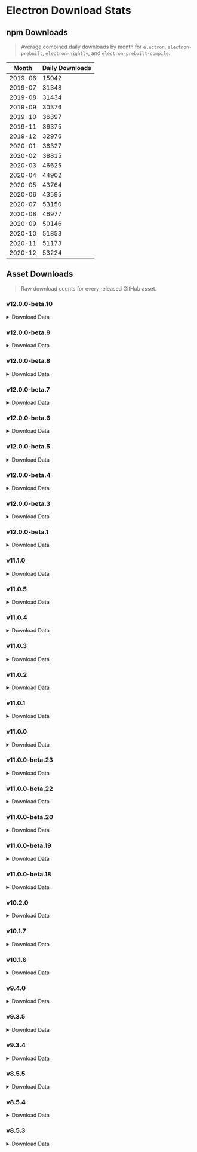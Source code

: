 # Electron Download Stats

## npm Downloads

> Average combined daily downloads by month for `electron`, `electron-prebuilt`, `electron-nightly`, and `electron-prebuilt-compile`.

Month | Daily Downloads
--- | ---
2019-06 | 15042
2019-07 | 31348
2019-08 | 31434
2019-09 | 30376
2019-10 | 36397
2019-11 | 36375
2019-12 | 32976
2020-01 | 36327
2020-02 | 38815
2020-03 | 46625
2020-04 | 44902
2020-05 | 43764
2020-06 | 43595
2020-07 | 53150
2020-08 | 46977
2020-09 | 50146
2020-10 | 51853
2020-11 | 51173
2020-12 | 53224


## Asset Downloads

> Raw download counts for every released GitHub asset.


### v12.0.0-beta.10

<details><summary>Download Data</summary>

File | Downloads
--- | ---
SHASUMS256.txt | 69
electron-v12.0.0-beta.10-win32-x64.zip | 61
electron-v12.0.0-beta.10-linux-x64.zip | 38
electron-v12.0.0-beta.10-darwin-x64.zip | 28
chromedriver-v12.0.0-beta.10-win32-x64.zip | 15
electron-api.json | 13
electron-v12.0.0-beta.10-win32-ia32.zip | 13
chromedriver-v12.0.0-beta.10-win32-arm64.zip | 12
chromedriver-v12.0.0-beta.10-win32-ia32.zip | 12
chromedriver-v12.0.0-beta.10-darwin-x64.zip | 11
chromedriver-v12.0.0-beta.10-linux-arm64.zip | 11
chromedriver-v12.0.0-beta.10-linux-x64.zip | 11
chromedriver-v12.0.0-beta.10-mas-arm64.zip | 11
electron-v12.0.0-beta.10-darwin-arm64-symbols.zip | 11
electron-v12.0.0-beta.10-linux-arm64.zip | 11
electron-v12.0.0-beta.10-linux-ia32.zip | 11
electron-v12.0.0-beta.10-win32-ia32-symbols.zip | 11
electron-v12.0.0-beta.10-win32-x64-symbols.zip | 11
electron.d.ts | 11
ffmpeg-v12.0.0-beta.10-linux-x64.zip | 11
ffmpeg-v12.0.0-beta.10-win32-x64.zip | 11
mksnapshot-v12.0.0-beta.10-win32-x64.zip | 11
chromedriver-v12.0.0-beta.10-darwin-arm64.zip | 10
chromedriver-v12.0.0-beta.10-linux-ia32.zip | 10
electron-v12.0.0-beta.10-darwin-arm64.zip | 10
electron-v12.0.0-beta.10-linux-armv7l.zip | 10
electron-v12.0.0-beta.10-win32-arm64-toolchain-profile.zip | 10
hunspell_dictionaries.zip | 10
mksnapshot-v12.0.0-beta.10-linux-x64.zip | 10
chromedriver-v12.0.0-beta.10-linux-armv7l.zip | 9
chromedriver-v12.0.0-beta.10-mas-x64.zip | 9
electron-v12.0.0-beta.10-darwin-arm64-dsym.zip | 9
electron-v12.0.0-beta.10-darwin-x64-symbols.zip | 9
electron-v12.0.0-beta.10-linux-arm64-debug.zip | 9
electron-v12.0.0-beta.10-linux-arm64-symbols.zip | 9
electron-v12.0.0-beta.10-linux-armv7l-debug.zip | 9
electron-v12.0.0-beta.10-linux-armv7l-symbols.zip | 9
electron-v12.0.0-beta.10-linux-ia32-debug.zip | 9
electron-v12.0.0-beta.10-linux-ia32-symbols.zip | 9
electron-v12.0.0-beta.10-linux-x64-symbols.zip | 9
electron-v12.0.0-beta.10-mas-arm64-symbols.zip | 9
electron-v12.0.0-beta.10-mas-arm64.zip | 9
electron-v12.0.0-beta.10-mas-x64-symbols.zip | 9
electron-v12.0.0-beta.10-mas-x64.zip | 9
electron-v12.0.0-beta.10-win32-arm64-symbols.zip | 9
electron-v12.0.0-beta.10-win32-arm64.zip | 9
electron-v12.0.0-beta.10-win32-ia32-toolchain-profile.zip | 9
electron-v12.0.0-beta.10-win32-x64-toolchain-profile.zip | 9
ffmpeg-v12.0.0-beta.10-darwin-arm64.zip | 9
ffmpeg-v12.0.0-beta.10-darwin-x64.zip | 9
ffmpeg-v12.0.0-beta.10-linux-arm64.zip | 9
ffmpeg-v12.0.0-beta.10-linux-armv7l.zip | 9
ffmpeg-v12.0.0-beta.10-linux-ia32.zip | 9
ffmpeg-v12.0.0-beta.10-mas-arm64.zip | 9
ffmpeg-v12.0.0-beta.10-mas-x64.zip | 9
ffmpeg-v12.0.0-beta.10-win32-arm64.zip | 9
ffmpeg-v12.0.0-beta.10-win32-ia32.zip | 9
mksnapshot-v12.0.0-beta.10-darwin-arm64.zip | 9
mksnapshot-v12.0.0-beta.10-darwin-x64.zip | 9
mksnapshot-v12.0.0-beta.10-linux-arm64-x64.zip | 9
mksnapshot-v12.0.0-beta.10-linux-armv7l-x64.zip | 9
mksnapshot-v12.0.0-beta.10-linux-ia32.zip | 9
mksnapshot-v12.0.0-beta.10-mas-arm64.zip | 9
mksnapshot-v12.0.0-beta.10-mas-x64.zip | 9
mksnapshot-v12.0.0-beta.10-win32-arm64-x64.zip | 9
mksnapshot-v12.0.0-beta.10-win32-ia32.zip | 9
electron-v12.0.0-beta.10-win32-ia32-pdb.zip | 8
electron-v12.0.0-beta.10-win32-x64-pdb.zip | 8
electron-v12.0.0-beta.10-darwin-x64-dsym.zip | 7
electron-v12.0.0-beta.10-linux-x64-debug.zip | 6
electron-v12.0.0-beta.10-mas-arm64-dsym.zip | 6
electron-v12.0.0-beta.10-mas-x64-dsym.zip | 6
electron-v12.0.0-beta.10-win32-arm64-pdb.zip | 6

</details>

### v12.0.0-beta.9

<details><summary>Download Data</summary>

File | Downloads
--- | ---
SHASUMS256.txt | 84
electron-v12.0.0-beta.9-win32-x64.zip | 78
electron-v12.0.0-beta.9-linux-x64.zip | 42
electron-v12.0.0-beta.9-darwin-x64.zip | 35
electron-v12.0.0-beta.9-win32-ia32.zip | 22
electron-v12.0.0-beta.9-win32-x64-symbols.zip | 17
chromedriver-v12.0.0-beta.9-win32-x64.zip | 16
ffmpeg-v12.0.0-beta.9-win32-x64.zip | 16
mksnapshot-v12.0.0-beta.9-win32-x64.zip | 16
chromedriver-v12.0.0-beta.9-darwin-arm64.zip | 15
electron-v12.0.0-beta.9-win32-ia32-symbols.zip | 15
electron.d.ts | 15
chromedriver-v12.0.0-beta.9-linux-arm64.zip | 14
chromedriver-v12.0.0-beta.9-linux-x64.zip | 14
electron-api.json | 14
electron-v12.0.0-beta.9-darwin-arm64.zip | 14
electron-v12.0.0-beta.9-win32-x64-pdb.zip | 14
ffmpeg-v12.0.0-beta.9-linux-x64.zip | 14
hunspell_dictionaries.zip | 14
chromedriver-v12.0.0-beta.9-linux-armv7l.zip | 13
electron-v12.0.0-beta.9-linux-arm64.zip | 13
electron-v12.0.0-beta.9-linux-armv7l.zip | 13
electron-v12.0.0-beta.9-win32-x64-toolchain-profile.zip | 13
chromedriver-v12.0.0-beta.9-win32-ia32.zip | 12
electron-v12.0.0-beta.9-win32-ia32-pdb.zip | 12
mksnapshot-v12.0.0-beta.9-darwin-x64.zip | 12
mksnapshot-v12.0.0-beta.9-linux-x64.zip | 12
mksnapshot-v12.0.0-beta.9-win32-arm64-x64.zip | 12
chromedriver-v12.0.0-beta.9-darwin-x64.zip | 11
chromedriver-v12.0.0-beta.9-mas-x64.zip | 11
chromedriver-v12.0.0-beta.9-win32-arm64.zip | 11
electron-v12.0.0-beta.9-darwin-x64-symbols.zip | 11
electron-v12.0.0-beta.9-linux-arm64-debug.zip | 11
electron-v12.0.0-beta.9-linux-arm64-symbols.zip | 11
electron-v12.0.0-beta.9-linux-ia32.zip | 11
electron-v12.0.0-beta.9-linux-x64-symbols.zip | 11
electron-v12.0.0-beta.9-win32-arm64-symbols.zip | 11
electron-v12.0.0-beta.9-win32-ia32-toolchain-profile.zip | 11
ffmpeg-v12.0.0-beta.9-linux-arm64.zip | 11
ffmpeg-v12.0.0-beta.9-win32-arm64.zip | 11
mksnapshot-v12.0.0-beta.9-linux-arm64-x64.zip | 11
mksnapshot-v12.0.0-beta.9-win32-ia32.zip | 11
chromedriver-v12.0.0-beta.9-linux-ia32.zip | 10
chromedriver-v12.0.0-beta.9-mas-arm64.zip | 10
electron-v12.0.0-beta.9-darwin-arm64-symbols.zip | 10
electron-v12.0.0-beta.9-linux-armv7l-debug.zip | 10
electron-v12.0.0-beta.9-linux-armv7l-symbols.zip | 10
electron-v12.0.0-beta.9-linux-ia32-debug.zip | 10
electron-v12.0.0-beta.9-linux-ia32-symbols.zip | 10
electron-v12.0.0-beta.9-mas-arm64-symbols.zip | 10
electron-v12.0.0-beta.9-mas-arm64.zip | 10
electron-v12.0.0-beta.9-mas-x64-symbols.zip | 10
electron-v12.0.0-beta.9-mas-x64.zip | 10
electron-v12.0.0-beta.9-win32-arm64-toolchain-profile.zip | 10
electron-v12.0.0-beta.9-win32-arm64.zip | 10
ffmpeg-v12.0.0-beta.9-darwin-arm64.zip | 10
ffmpeg-v12.0.0-beta.9-darwin-x64.zip | 10
ffmpeg-v12.0.0-beta.9-linux-armv7l.zip | 10
ffmpeg-v12.0.0-beta.9-linux-ia32.zip | 10
ffmpeg-v12.0.0-beta.9-mas-arm64.zip | 10
ffmpeg-v12.0.0-beta.9-mas-x64.zip | 10
ffmpeg-v12.0.0-beta.9-win32-ia32.zip | 10
mksnapshot-v12.0.0-beta.9-darwin-arm64.zip | 10
mksnapshot-v12.0.0-beta.9-linux-armv7l-x64.zip | 10
mksnapshot-v12.0.0-beta.9-linux-ia32.zip | 10
mksnapshot-v12.0.0-beta.9-mas-arm64.zip | 10
mksnapshot-v12.0.0-beta.9-mas-x64.zip | 10
electron-v12.0.0-beta.9-darwin-arm64-dsym.zip | 8
electron-v12.0.0-beta.9-linux-x64-debug.zip | 8
electron-v12.0.0-beta.9-darwin-x64-dsym.zip | 7
electron-v12.0.0-beta.9-mas-arm64-dsym.zip | 7
electron-v12.0.0-beta.9-mas-x64-dsym.zip | 7
electron-v12.0.0-beta.9-win32-arm64-pdb.zip | 7

</details>

### v12.0.0-beta.8

<details><summary>Download Data</summary>

File | Downloads
--- | ---
SHASUMS256.txt | 88
electron-v12.0.0-beta.8-win32-x64.zip | 61
electron-v12.0.0-beta.8-linux-x64.zip | 35
electron-v12.0.0-beta.8-darwin-x64.zip | 31
electron-v12.0.0-beta.8-darwin-arm64.zip | 20
electron-v12.0.0-beta.8-win32-ia32.zip | 17
chromedriver-v12.0.0-beta.8-win32-x64.zip | 16
chromedriver-v12.0.0-beta.8-darwin-arm64.zip | 15
chromedriver-v12.0.0-beta.8-mas-arm64.zip | 14
electron-api.json | 14
chromedriver-v12.0.0-beta.8-linux-ia32.zip | 13
chromedriver-v12.0.0-beta.8-mas-x64.zip | 13
chromedriver-v12.0.0-beta.8-win32-arm64.zip | 13
chromedriver-v12.0.0-beta.8-win32-ia32.zip | 13
electron-v12.0.0-beta.8-darwin-arm64-symbols.zip | 13
electron-v12.0.0-beta.8-darwin-x64-symbols.zip | 13
electron-v12.0.0-beta.8-linux-armv7l.zip | 13
chromedriver-v12.0.0-beta.8-darwin-x64.zip | 12
chromedriver-v12.0.0-beta.8-linux-arm64.zip | 12
electron-v12.0.0-beta.8-darwin-arm64-dsym.zip | 12
chromedriver-v12.0.0-beta.8-linux-armv7l.zip | 11
electron-v12.0.0-beta.8-linux-arm64-debug.zip | 11
mksnapshot-v12.0.0-beta.8-mas-x64.zip | 11
chromedriver-v12.0.0-beta.8-linux-x64.zip | 10
electron-v12.0.0-beta.8-darwin-x64-dsym.zip | 10
electron-v12.0.0-beta.8-linux-arm64.zip | 10
electron-v12.0.0-beta.8-linux-ia32.zip | 10
electron-v12.0.0-beta.8-linux-x64-symbols.zip | 10
electron-v12.0.0-beta.8-mas-arm64-symbols.zip | 10
electron.d.ts | 10
ffmpeg-v12.0.0-beta.8-win32-x64.zip | 10
mksnapshot-v12.0.0-beta.8-win32-x64.zip | 10
electron-v12.0.0-beta.8-linux-arm64-symbols.zip | 9
electron-v12.0.0-beta.8-linux-armv7l-debug.zip | 9
electron-v12.0.0-beta.8-linux-armv7l-symbols.zip | 9
electron-v12.0.0-beta.8-linux-ia32-debug.zip | 9
electron-v12.0.0-beta.8-linux-ia32-symbols.zip | 9
electron-v12.0.0-beta.8-mas-arm64.zip | 9
electron-v12.0.0-beta.8-mas-x64-symbols.zip | 9
electron-v12.0.0-beta.8-mas-x64.zip | 9
electron-v12.0.0-beta.8-win32-arm64-symbols.zip | 9
electron-v12.0.0-beta.8-win32-arm64-toolchain-profile.zip | 9
electron-v12.0.0-beta.8-win32-arm64.zip | 9
electron-v12.0.0-beta.8-win32-ia32-symbols.zip | 9
electron-v12.0.0-beta.8-win32-ia32-toolchain-profile.zip | 9
electron-v12.0.0-beta.8-win32-x64-symbols.zip | 9
electron-v12.0.0-beta.8-win32-x64-toolchain-profile.zip | 9
ffmpeg-v12.0.0-beta.8-darwin-arm64.zip | 9
ffmpeg-v12.0.0-beta.8-darwin-x64.zip | 9
ffmpeg-v12.0.0-beta.8-linux-arm64.zip | 9
ffmpeg-v12.0.0-beta.8-linux-armv7l.zip | 9
ffmpeg-v12.0.0-beta.8-linux-ia32.zip | 9
ffmpeg-v12.0.0-beta.8-linux-x64.zip | 9
ffmpeg-v12.0.0-beta.8-mas-arm64.zip | 9
ffmpeg-v12.0.0-beta.8-mas-x64.zip | 9
ffmpeg-v12.0.0-beta.8-win32-arm64.zip | 9
ffmpeg-v12.0.0-beta.8-win32-ia32.zip | 9
hunspell_dictionaries.zip | 9
mksnapshot-v12.0.0-beta.8-darwin-arm64.zip | 9
mksnapshot-v12.0.0-beta.8-darwin-x64.zip | 9
mksnapshot-v12.0.0-beta.8-linux-arm64-x64.zip | 9
mksnapshot-v12.0.0-beta.8-linux-armv7l-x64.zip | 9
mksnapshot-v12.0.0-beta.8-linux-ia32.zip | 9
mksnapshot-v12.0.0-beta.8-linux-x64.zip | 9
mksnapshot-v12.0.0-beta.8-mas-arm64.zip | 9
mksnapshot-v12.0.0-beta.8-win32-arm64-x64.zip | 9
mksnapshot-v12.0.0-beta.8-win32-ia32.zip | 9
electron-v12.0.0-beta.8-win32-x64-pdb.zip | 7
electron-v12.0.0-beta.8-linux-x64-debug.zip | 6
electron-v12.0.0-beta.8-mas-arm64-dsym.zip | 6
electron-v12.0.0-beta.8-mas-x64-dsym.zip | 6
electron-v12.0.0-beta.8-win32-arm64-pdb.zip | 6
electron-v12.0.0-beta.8-win32-ia32-pdb.zip | 6

</details>

### v12.0.0-beta.7

<details><summary>Download Data</summary>

File | Downloads
--- | ---
SHASUMS256.txt | 205
electron-v12.0.0-beta.7-win32-x64.zip | 113
electron-v12.0.0-beta.7-linux-x64.zip | 105
electron-v12.0.0-beta.7-darwin-x64.zip | 71
chromedriver-v12.0.0-beta.7-win32-x64.zip | 26
electron-v12.0.0-beta.7-win32-ia32.zip | 21
electron-v12.0.0-beta.7-win32-ia32-symbols.zip | 16
electron-v12.0.0-beta.7-win32-x64-symbols.zip | 16
chromedriver-v12.0.0-beta.7-darwin-x64.zip | 14
electron-v12.0.0-beta.7-linux-armv7l.zip | 14
electron-v12.0.0-beta.7-win32-ia32-pdb.zip | 14
chromedriver-v12.0.0-beta.7-linux-armv7l.zip | 13
electron-v12.0.0-beta.7-linux-arm64.zip | 13
electron-v12.0.0-beta.7-win32-x64-pdb.zip | 13
chromedriver-v12.0.0-beta.7-darwin-arm64.zip | 12
electron-v12.0.0-beta.7-linux-ia32.zip | 12
electron-v12.0.0-beta.7-mas-x64.zip | 12
electron-v12.0.0-beta.7-win32-x64-toolchain-profile.zip | 12
electron.d.ts | 12
ffmpeg-v12.0.0-beta.7-win32-x64.zip | 12
chromedriver-v12.0.0-beta.7-linux-arm64.zip | 11
chromedriver-v12.0.0-beta.7-linux-x64.zip | 11
electron-api.json | 11
electron-v12.0.0-beta.7-darwin-arm64.zip | 11
electron-v12.0.0-beta.7-mas-arm64-symbols.zip | 11
ffmpeg-v12.0.0-beta.7-darwin-x64.zip | 11
mksnapshot-v12.0.0-beta.7-linux-armv7l-x64.zip | 11
mksnapshot-v12.0.0-beta.7-win32-x64.zip | 11
chromedriver-v12.0.0-beta.7-win32-arm64.zip | 10
chromedriver-v12.0.0-beta.7-win32-ia32.zip | 10
electron-v12.0.0-beta.7-darwin-arm64-symbols.zip | 10
electron-v12.0.0-beta.7-linux-arm64-debug.zip | 10
electron-v12.0.0-beta.7-linux-arm64-symbols.zip | 10
electron-v12.0.0-beta.7-mas-arm64.zip | 10
electron-v12.0.0-beta.7-win32-arm64-symbols.zip | 10
electron-v12.0.0-beta.7-win32-arm64.zip | 10
electron-v12.0.0-beta.7-win32-ia32-toolchain-profile.zip | 10
ffmpeg-v12.0.0-beta.7-linux-x64.zip | 10
ffmpeg-v12.0.0-beta.7-win32-ia32.zip | 10
hunspell_dictionaries.zip | 10
mksnapshot-v12.0.0-beta.7-win32-ia32.zip | 10
chromedriver-v12.0.0-beta.7-linux-ia32.zip | 9
chromedriver-v12.0.0-beta.7-mas-arm64.zip | 9
chromedriver-v12.0.0-beta.7-mas-x64.zip | 9
electron-v12.0.0-beta.7-darwin-x64-symbols.zip | 9
electron-v12.0.0-beta.7-linux-armv7l-debug.zip | 9
electron-v12.0.0-beta.7-linux-armv7l-symbols.zip | 9
electron-v12.0.0-beta.7-linux-ia32-debug.zip | 9
electron-v12.0.0-beta.7-linux-ia32-symbols.zip | 9
electron-v12.0.0-beta.7-linux-x64-symbols.zip | 9
electron-v12.0.0-beta.7-mas-x64-symbols.zip | 9
electron-v12.0.0-beta.7-win32-arm64-toolchain-profile.zip | 9
ffmpeg-v12.0.0-beta.7-darwin-arm64.zip | 9
ffmpeg-v12.0.0-beta.7-linux-arm64.zip | 9
ffmpeg-v12.0.0-beta.7-linux-armv7l.zip | 9
ffmpeg-v12.0.0-beta.7-linux-ia32.zip | 9
ffmpeg-v12.0.0-beta.7-mas-arm64.zip | 9
ffmpeg-v12.0.0-beta.7-mas-x64.zip | 9
ffmpeg-v12.0.0-beta.7-win32-arm64.zip | 9
mksnapshot-v12.0.0-beta.7-darwin-arm64.zip | 9
mksnapshot-v12.0.0-beta.7-darwin-x64.zip | 9
mksnapshot-v12.0.0-beta.7-linux-arm64-x64.zip | 9
mksnapshot-v12.0.0-beta.7-linux-ia32.zip | 9
mksnapshot-v12.0.0-beta.7-linux-x64.zip | 9
mksnapshot-v12.0.0-beta.7-mas-arm64.zip | 9
mksnapshot-v12.0.0-beta.7-mas-x64.zip | 9
mksnapshot-v12.0.0-beta.7-win32-arm64-x64.zip | 9
electron-v12.0.0-beta.7-mas-arm64-dsym.zip | 7
electron-v12.0.0-beta.7-mas-x64-dsym.zip | 7
electron-v12.0.0-beta.7-darwin-arm64-dsym.zip | 6
electron-v12.0.0-beta.7-darwin-x64-dsym.zip | 6
electron-v12.0.0-beta.7-linux-x64-debug.zip | 6
electron-v12.0.0-beta.7-win32-arm64-pdb.zip | 6

</details>

### v12.0.0-beta.6

<details><summary>Download Data</summary>

File | Downloads
--- | ---
SHASUMS256.txt | 163
electron-v12.0.0-beta.6-win32-x64.zip | 155
electron-v12.0.0-beta.6-linux-x64.zip | 74
electron-v12.0.0-beta.6-darwin-x64.zip | 58
electron-v12.0.0-beta.6-darwin-arm64.zip | 28
chromedriver-v12.0.0-beta.6-darwin-x64.zip | 25
chromedriver-v12.0.0-beta.6-win32-x64.zip | 25
electron-v12.0.0-beta.6-darwin-x64-symbols.zip | 24
chromedriver-v12.0.0-beta.6-linux-armv7l.zip | 22
electron-v12.0.0-beta.6-darwin-arm64-symbols.zip | 22
electron-v12.0.0-beta.6-win32-ia32.zip | 22
electron-v12.0.0-beta.6-darwin-x64-dsym.zip | 21
electron-v12.0.0-beta.6-darwin-arm64-dsym.zip | 20
chromedriver-v12.0.0-beta.6-linux-arm64.zip | 19
electron-v12.0.0-beta.6-linux-arm64.zip | 19
electron-v12.0.0-beta.6-linux-ia32.zip | 16
electron-v12.0.0-beta.6-linux-armv7l-debug.zip | 15
chromedriver-v12.0.0-beta.6-linux-x64.zip | 14
electron-v12.0.0-beta.6-linux-ia32-debug.zip | 14
electron-v12.0.0-beta.6-linux-arm64-debug.zip | 13
electron-v12.0.0-beta.6-linux-arm64-symbols.zip | 13
electron-v12.0.0-beta.6-linux-armv7l-symbols.zip | 13
electron-v12.0.0-beta.6-linux-ia32-symbols.zip | 13
electron-v12.0.0-beta.6-linux-x64-symbols.zip | 13
ffmpeg-v12.0.0-beta.6-win32-x64.zip | 13
electron.d.ts | 12
ffmpeg-v12.0.0-beta.6-linux-x64.zip | 12
mksnapshot-v12.0.0-beta.6-win32-ia32.zip | 12
mksnapshot-v12.0.0-beta.6-win32-x64.zip | 12
chromedriver-v12.0.0-beta.6-darwin-arm64.zip | 11
electron-api.json | 11
electron-v12.0.0-beta.6-linux-armv7l.zip | 11
electron-v12.0.0-beta.6-linux-x64-debug.zip | 11
electron-v12.0.0-beta.6-win32-ia32-symbols.zip | 11
electron-v12.0.0-beta.6-win32-x64-symbols.zip | 11
ffmpeg-v12.0.0-beta.6-win32-ia32.zip | 11
mksnapshot-v12.0.0-beta.6-linux-x64.zip | 11
chromedriver-v12.0.0-beta.6-win32-ia32.zip | 10
electron-v12.0.0-beta.6-mas-x64-symbols.zip | 10
electron-v12.0.0-beta.6-mas-x64.zip | 10
electron-v12.0.0-beta.6-win32-arm64-symbols.zip | 10
electron-v12.0.0-beta.6-win32-arm64.zip | 10
electron-v12.0.0-beta.6-win32-x64-pdb.zip | 10
ffmpeg-v12.0.0-beta.6-linux-ia32.zip | 10
hunspell_dictionaries.zip | 10
mksnapshot-v12.0.0-beta.6-linux-ia32.zip | 10
mksnapshot-v12.0.0-beta.6-win32-arm64-x64.zip | 10
chromedriver-v12.0.0-beta.6-linux-ia32.zip | 9
chromedriver-v12.0.0-beta.6-mas-arm64.zip | 9
chromedriver-v12.0.0-beta.6-mas-x64.zip | 9
chromedriver-v12.0.0-beta.6-win32-arm64.zip | 9
electron-v12.0.0-beta.6-mas-arm64-symbols.zip | 9
electron-v12.0.0-beta.6-mas-arm64.zip | 9
electron-v12.0.0-beta.6-win32-arm64-toolchain-profile.zip | 9
electron-v12.0.0-beta.6-win32-ia32-toolchain-profile.zip | 9
electron-v12.0.0-beta.6-win32-x64-toolchain-profile.zip | 9
ffmpeg-v12.0.0-beta.6-darwin-arm64.zip | 9
ffmpeg-v12.0.0-beta.6-darwin-x64.zip | 9
ffmpeg-v12.0.0-beta.6-linux-arm64.zip | 9
ffmpeg-v12.0.0-beta.6-linux-armv7l.zip | 9
ffmpeg-v12.0.0-beta.6-mas-arm64.zip | 9
ffmpeg-v12.0.0-beta.6-mas-x64.zip | 9
ffmpeg-v12.0.0-beta.6-win32-arm64.zip | 9
mksnapshot-v12.0.0-beta.6-darwin-arm64.zip | 9
mksnapshot-v12.0.0-beta.6-darwin-x64.zip | 9
mksnapshot-v12.0.0-beta.6-linux-arm64-x64.zip | 9
mksnapshot-v12.0.0-beta.6-linux-armv7l-x64.zip | 9
mksnapshot-v12.0.0-beta.6-mas-arm64.zip | 9
mksnapshot-v12.0.0-beta.6-mas-x64.zip | 9
electron-v12.0.0-beta.6-win32-ia32-pdb.zip | 8
electron-v12.0.0-beta.6-mas-arm64-dsym.zip | 6
electron-v12.0.0-beta.6-mas-x64-dsym.zip | 6
electron-v12.0.0-beta.6-win32-arm64-pdb.zip | 6

</details>

### v12.0.0-beta.5

<details><summary>Download Data</summary>

File | Downloads
--- | ---
SHASUMS256.txt | 244
electron-v12.0.0-beta.5-linux-x64.zip | 161
electron-v12.0.0-beta.5-win32-x64.zip | 152
electron-v12.0.0-beta.5-darwin-x64.zip | 105
chromedriver-v12.0.0-beta.5-win32-x64.zip | 27
electron-v12.0.0-beta.5-darwin-arm64.zip | 23
electron-v12.0.0-beta.5-linux-ia32-symbols.zip | 23
electron-v12.0.0-beta.5-linux-ia32.zip | 23
electron-v12.0.0-beta.5-mas-arm64-symbols.zip | 23
electron-v12.0.0-beta.5-linux-armv7l.zip | 22
electron-v12.0.0-beta.5-mas-arm64.zip | 22
chromedriver-v12.0.0-beta.5-darwin-arm64.zip | 21
electron-v12.0.0-beta.5-mas-arm64-dsym.zip | 21
electron-v12.0.0-beta.5-linux-arm64.zip | 20
electron-v12.0.0-beta.5-linux-ia32-debug.zip | 20
electron-v12.0.0-beta.5-mas-x64-dsym.zip | 20
electron-v12.0.0-beta.5-mas-x64-symbols.zip | 20
electron-v12.0.0-beta.5-win32-ia32.zip | 20
electron-v12.0.0-beta.5-darwin-x64-symbols.zip | 19
electron-v12.0.0-beta.5-linux-x64-debug.zip | 19
electron-v12.0.0-beta.5-darwin-arm64-symbols.zip | 18
electron-v12.0.0-beta.5-linux-armv7l-symbols.zip | 18
electron-v12.0.0-beta.5-darwin-x64-dsym.zip | 17
electron-v12.0.0-beta.5-linux-arm64-symbols.zip | 17
chromedriver-v12.0.0-beta.5-mas-arm64.zip | 16
chromedriver-v12.0.0-beta.5-linux-x64.zip | 15
chromedriver-v12.0.0-beta.5-linux-arm64.zip | 14
electron-v12.0.0-beta.5-linux-x64-symbols.zip | 14
electron-v12.0.0-beta.5-win32-x64-symbols.zip | 14
ffmpeg-v12.0.0-beta.5-linux-x64.zip | 14
chromedriver-v12.0.0-beta.5-mas-x64.zip | 13
electron-v12.0.0-beta.5-mas-x64.zip | 13
electron-v12.0.0-beta.5-win32-ia32-symbols.zip | 13
ffmpeg-v12.0.0-beta.5-mas-x64.zip | 13
ffmpeg-v12.0.0-beta.5-win32-x64.zip | 13
mksnapshot-v12.0.0-beta.5-win32-x64.zip | 13
chromedriver-v12.0.0-beta.5-linux-armv7l.zip | 12
electron-v12.0.0-beta.5-linux-armv7l-debug.zip | 12
electron-v12.0.0-beta.5-win32-arm64-symbols.zip | 12
electron-v12.0.0-beta.5-win32-arm64.zip | 12
electron.d.ts | 12
ffmpeg-v12.0.0-beta.5-linux-ia32.zip | 12
mksnapshot-v12.0.0-beta.5-darwin-x64.zip | 12
mksnapshot-v12.0.0-beta.5-linux-arm64-x64.zip | 12
mksnapshot-v12.0.0-beta.5-linux-x64.zip | 12
mksnapshot-v12.0.0-beta.5-win32-ia32.zip | 12
chromedriver-v12.0.0-beta.5-darwin-x64.zip | 11
chromedriver-v12.0.0-beta.5-linux-ia32.zip | 11
chromedriver-v12.0.0-beta.5-win32-arm64.zip | 11
electron-api.json | 11
electron-v12.0.0-beta.5-darwin-arm64-dsym.zip | 11
electron-v12.0.0-beta.5-linux-arm64-debug.zip | 11
electron-v12.0.0-beta.5-win32-arm64-pdb.zip | 11
electron-v12.0.0-beta.5-win32-arm64-toolchain-profile.zip | 11
electron-v12.0.0-beta.5-win32-ia32-pdb.zip | 11
electron-v12.0.0-beta.5-win32-ia32-toolchain-profile.zip | 11
electron-v12.0.0-beta.5-win32-x64-pdb.zip | 11
electron-v12.0.0-beta.5-win32-x64-toolchain-profile.zip | 11
ffmpeg-v12.0.0-beta.5-darwin-arm64.zip | 11
ffmpeg-v12.0.0-beta.5-darwin-x64.zip | 11
ffmpeg-v12.0.0-beta.5-linux-arm64.zip | 11
ffmpeg-v12.0.0-beta.5-linux-armv7l.zip | 11
ffmpeg-v12.0.0-beta.5-mas-arm64.zip | 11
ffmpeg-v12.0.0-beta.5-win32-arm64.zip | 11
ffmpeg-v12.0.0-beta.5-win32-ia32.zip | 11
hunspell_dictionaries.zip | 11
mksnapshot-v12.0.0-beta.5-darwin-arm64.zip | 11
mksnapshot-v12.0.0-beta.5-linux-armv7l-x64.zip | 11
mksnapshot-v12.0.0-beta.5-linux-ia32.zip | 11
mksnapshot-v12.0.0-beta.5-mas-arm64.zip | 11
mksnapshot-v12.0.0-beta.5-mas-x64.zip | 11
mksnapshot-v12.0.0-beta.5-win32-arm64-x64.zip | 11
chromedriver-v12.0.0-beta.5-win32-ia32.zip | 10

</details>

### v12.0.0-beta.4

<details><summary>Download Data</summary>

File | Downloads
--- | ---
electron-v12.0.0-beta.4-win32-x64.zip | 189
SHASUMS256.txt | 149
electron-v12.0.0-beta.4-linux-x64.zip | 80
electron-v12.0.0-beta.4-darwin-x64.zip | 59
electron-v12.0.0-beta.4-linux-arm64.zip | 31
electron-v12.0.0-beta.4-linux-arm64-symbols.zip | 30
electron-v12.0.0-beta.4-linux-armv7l.zip | 30
electron-v12.0.0-beta.4-darwin-arm64.zip | 29
chromedriver-v12.0.0-beta.4-linux-armv7l.zip | 28
electron-v12.0.0-beta.4-linux-armv7l-symbols.zip | 28
electron-v12.0.0-beta.4-linux-ia32-symbols.zip | 28
electron-v12.0.0-beta.4-darwin-x64-symbols.zip | 26
electron-v12.0.0-beta.4-linux-arm64-debug.zip | 25
electron-v12.0.0-beta.4-win32-ia32.zip | 23
chromedriver-v12.0.0-beta.4-darwin-x64.zip | 22
chromedriver-v12.0.0-beta.4-linux-ia32.zip | 22
chromedriver-v12.0.0-beta.4-win32-x64.zip | 22
electron-v12.0.0-beta.4-darwin-x64-dsym.zip | 22
chromedriver-v12.0.0-beta.4-mas-arm64.zip | 21
chromedriver-v12.0.0-beta.4-darwin-arm64.zip | 20
chromedriver-v12.0.0-beta.4-linux-arm64.zip | 20
electron-v12.0.0-beta.4-darwin-arm64-symbols.zip | 19
chromedriver-v12.0.0-beta.4-win32-ia32.zip | 18
electron-v12.0.0-beta.4-linux-ia32.zip | 18
electron-api.json | 17
electron-v12.0.0-beta.4-win32-x64-symbols.zip | 17
chromedriver-v12.0.0-beta.4-win32-arm64.zip | 16
electron-v12.0.0-beta.4-win32-ia32-symbols.zip | 16
chromedriver-v12.0.0-beta.4-linux-x64.zip | 15
electron-v12.0.0-beta.4-darwin-arm64-dsym.zip | 15
electron-v12.0.0-beta.4-win32-x64-toolchain-profile.zip | 15
ffmpeg-v12.0.0-beta.4-darwin-x64.zip | 15
ffmpeg-v12.0.0-beta.4-win32-x64.zip | 15
mksnapshot-v12.0.0-beta.4-darwin-arm64.zip | 15
mksnapshot-v12.0.0-beta.4-win32-x64.zip | 15
electron-v12.0.0-beta.4-linux-armv7l-debug.zip | 14
electron-v12.0.0-beta.4-linux-ia32-debug.zip | 14
electron-v12.0.0-beta.4-linux-x64-symbols.zip | 14
electron-v12.0.0-beta.4-win32-ia32-toolchain-profile.zip | 14
electron.d.ts | 14
ffmpeg-v12.0.0-beta.4-linux-arm64.zip | 14
ffmpeg-v12.0.0-beta.4-linux-ia32.zip | 14
ffmpeg-v12.0.0-beta.4-linux-x64.zip | 14
hunspell_dictionaries.zip | 14
mksnapshot-v12.0.0-beta.4-linux-arm64-x64.zip | 14
chromedriver-v12.0.0-beta.4-mas-x64.zip | 13
electron-v12.0.0-beta.4-mas-arm64-symbols.zip | 13
electron-v12.0.0-beta.4-mas-arm64.zip | 13
electron-v12.0.0-beta.4-mas-x64-symbols.zip | 13
electron-v12.0.0-beta.4-mas-x64.zip | 13
electron-v12.0.0-beta.4-win32-arm64.zip | 13
electron-v12.0.0-beta.4-win32-ia32-pdb.zip | 13
electron-v12.0.0-beta.4-win32-x64-pdb.zip | 13
ffmpeg-v12.0.0-beta.4-darwin-arm64.zip | 13
ffmpeg-v12.0.0-beta.4-linux-armv7l.zip | 13
ffmpeg-v12.0.0-beta.4-mas-arm64.zip | 13
ffmpeg-v12.0.0-beta.4-mas-x64.zip | 13
ffmpeg-v12.0.0-beta.4-win32-arm64.zip | 13
ffmpeg-v12.0.0-beta.4-win32-ia32.zip | 13
mksnapshot-v12.0.0-beta.4-darwin-x64.zip | 13
mksnapshot-v12.0.0-beta.4-linux-armv7l-x64.zip | 13
mksnapshot-v12.0.0-beta.4-linux-ia32.zip | 13
mksnapshot-v12.0.0-beta.4-linux-x64.zip | 13
mksnapshot-v12.0.0-beta.4-mas-arm64.zip | 13
mksnapshot-v12.0.0-beta.4-mas-x64.zip | 13
mksnapshot-v12.0.0-beta.4-win32-arm64-x64.zip | 13
mksnapshot-v12.0.0-beta.4-win32-ia32.zip | 13
electron-v12.0.0-beta.4-win32-arm64-symbols.zip | 12
electron-v12.0.0-beta.4-win32-arm64-toolchain-profile.zip | 12
electron-v12.0.0-beta.4-linux-x64-debug.zip | 10
electron-v12.0.0-beta.4-mas-arm64-dsym.zip | 10
electron-v12.0.0-beta.4-mas-x64-dsym.zip | 10
electron-v12.0.0-beta.4-win32-arm64-pdb.zip | 10

</details>

### v12.0.0-beta.3

<details><summary>Download Data</summary>

File | Downloads
--- | ---
SHASUMS256.txt | 160
electron-v12.0.0-beta.3-win32-x64.zip | 117
electron-v12.0.0-beta.3-linux-x64.zip | 88
electron-v12.0.0-beta.3-darwin-x64.zip | 58
electron-v12.0.0-beta.3-win32-ia32.zip | 24
electron-v12.0.0-beta.3-linux-arm64.zip | 18
electron-v12.0.0-beta.3-linux-ia32.zip | 18
electron-v12.0.0-beta.3-win32-ia32-symbols.zip | 17
ffmpeg-v12.0.0-beta.3-win32-x64.zip | 17
mksnapshot-v12.0.0-beta.3-win32-x64.zip | 17
chromedriver-v12.0.0-beta.3-darwin-arm64.zip | 16
chromedriver-v12.0.0-beta.3-win32-x64.zip | 16
electron-v12.0.0-beta.3-darwin-arm64.zip | 16
electron-v12.0.0-beta.3-win32-x64-pdb.zip | 16
electron-v12.0.0-beta.3-win32-x64-symbols.zip | 16
mksnapshot-v12.0.0-beta.3-win32-arm64-x64.zip | 16
chromedriver-v12.0.0-beta.3-darwin-x64.zip | 15
chromedriver-v12.0.0-beta.3-mas-x64.zip | 15
electron-v12.0.0-beta.3-darwin-x64-symbols.zip | 15
electron-v12.0.0-beta.3-linux-armv7l.zip | 15
electron-v12.0.0-beta.3-mas-arm64-symbols.zip | 15
electron-v12.0.0-beta.3-mas-x64-symbols.zip | 15
electron.d.ts | 15
ffmpeg-v12.0.0-beta.3-linux-ia32.zip | 15
ffmpeg-v12.0.0-beta.3-mas-arm64.zip | 15
ffmpeg-v12.0.0-beta.3-win32-arm64.zip | 15
hunspell_dictionaries.zip | 15
mksnapshot-v12.0.0-beta.3-darwin-arm64.zip | 15
mksnapshot-v12.0.0-beta.3-mas-arm64.zip | 15
chromedriver-v12.0.0-beta.3-linux-arm64.zip | 14
chromedriver-v12.0.0-beta.3-linux-armv7l.zip | 14
chromedriver-v12.0.0-beta.3-linux-ia32.zip | 14
chromedriver-v12.0.0-beta.3-linux-x64.zip | 14
chromedriver-v12.0.0-beta.3-mas-arm64.zip | 14
chromedriver-v12.0.0-beta.3-win32-arm64.zip | 14
chromedriver-v12.0.0-beta.3-win32-ia32.zip | 14
electron-api.json | 14
electron-v12.0.0-beta.3-darwin-arm64-symbols.zip | 14
electron-v12.0.0-beta.3-linux-arm64-debug.zip | 14
electron-v12.0.0-beta.3-linux-arm64-symbols.zip | 14
electron-v12.0.0-beta.3-linux-armv7l-debug.zip | 14
electron-v12.0.0-beta.3-linux-armv7l-symbols.zip | 14
electron-v12.0.0-beta.3-linux-ia32-debug.zip | 14
electron-v12.0.0-beta.3-linux-ia32-symbols.zip | 14
electron-v12.0.0-beta.3-linux-x64-symbols.zip | 14
electron-v12.0.0-beta.3-mas-arm64.zip | 14
electron-v12.0.0-beta.3-mas-x64.zip | 14
electron-v12.0.0-beta.3-win32-arm64-symbols.zip | 14
electron-v12.0.0-beta.3-win32-arm64-toolchain-profile.zip | 14
electron-v12.0.0-beta.3-win32-arm64.zip | 14
electron-v12.0.0-beta.3-win32-ia32-pdb.zip | 14
electron-v12.0.0-beta.3-win32-ia32-toolchain-profile.zip | 14
electron-v12.0.0-beta.3-win32-x64-toolchain-profile.zip | 14
ffmpeg-v12.0.0-beta.3-darwin-arm64.zip | 14
ffmpeg-v12.0.0-beta.3-darwin-x64.zip | 14
ffmpeg-v12.0.0-beta.3-linux-arm64.zip | 14
ffmpeg-v12.0.0-beta.3-linux-armv7l.zip | 14
ffmpeg-v12.0.0-beta.3-linux-x64.zip | 14
ffmpeg-v12.0.0-beta.3-mas-x64.zip | 14
ffmpeg-v12.0.0-beta.3-win32-ia32.zip | 14
mksnapshot-v12.0.0-beta.3-darwin-x64.zip | 14
mksnapshot-v12.0.0-beta.3-linux-arm64-x64.zip | 14
mksnapshot-v12.0.0-beta.3-linux-armv7l-x64.zip | 14
mksnapshot-v12.0.0-beta.3-linux-ia32.zip | 14
mksnapshot-v12.0.0-beta.3-linux-x64.zip | 14
mksnapshot-v12.0.0-beta.3-mas-x64.zip | 14
mksnapshot-v12.0.0-beta.3-win32-ia32.zip | 14
electron-v12.0.0-beta.3-linux-x64-debug.zip | 12
electron-v12.0.0-beta.3-darwin-arm64-dsym.zip | 11
electron-v12.0.0-beta.3-darwin-x64-dsym.zip | 11
electron-v12.0.0-beta.3-mas-arm64-dsym.zip | 11
electron-v12.0.0-beta.3-mas-x64-dsym.zip | 11
electron-v12.0.0-beta.3-win32-arm64-pdb.zip | 11

</details>

### v12.0.0-beta.1

<details><summary>Download Data</summary>

File | Downloads
--- | ---
SHASUMS256.txt | 263
electron-v12.0.0-beta.1-win32-x64.zip | 158
electron-v12.0.0-beta.1-darwin-x64.zip | 130
electron-v12.0.0-beta.1-linux-x64.zip | 114
chromedriver-v12.0.0-beta.1-linux-x64.zip | 50
chromedriver-v12.0.0-beta.1-win32-x64.zip | 34
electron-v12.0.0-beta.1-win32-ia32.zip | 26
electron-v12.0.0-beta.1-darwin-arm64.zip | 19
electron-v12.0.0-beta.1-darwin-arm64-symbols.zip | 17
electron-v12.0.0-beta.1-linux-arm64-symbols.zip | 17
electron-v12.0.0-beta.1-linux-armv7l-debug.zip | 16
electron-v12.0.0-beta.1-linux-armv7l.zip | 16
electron-v12.0.0-beta.1-linux-arm64-debug.zip | 15
electron-v12.0.0-beta.1-linux-arm64.zip | 15
electron-v12.0.0-beta.1-linux-armv7l-symbols.zip | 15
electron-v12.0.0-beta.1-linux-ia32-symbols.zip | 15
mksnapshot-v12.0.0-beta.1-linux-armv7l-x64.zip | 15
chromedriver-v12.0.0-beta.1-mas-arm64.zip | 14
electron-v12.0.0-beta.1-linux-ia32.zip | 14
mksnapshot-v12.0.0-beta.1-win32-x64.zip | 14
chromedriver-v12.0.0-beta.1-darwin-x64.zip | 13
electron-v12.0.0-beta.1-darwin-x64-symbols.zip | 13
electron-v12.0.0-beta.1-linux-ia32-debug.zip | 13
electron-v12.0.0-beta.1-mas-x64.zip | 13
mksnapshot-v12.0.0-beta.1-linux-arm64-x64.zip | 13
chromedriver-v12.0.0-beta.1-darwin-arm64.zip | 12
chromedriver-v12.0.0-beta.1-linux-armv7l.zip | 12
chromedriver-v12.0.0-beta.1-win32-arm64.zip | 12
electron-v12.0.0-beta.1-mas-x64-symbols.zip | 12
electron-v12.0.0-beta.1-win32-arm64-toolchain-profile.zip | 12
electron-v12.0.0-beta.1-win32-x64-symbols.zip | 12
electron-v12.0.0-beta.1-win32-x64-toolchain-profile.zip | 12
electron.d.ts | 12
ffmpeg-v12.0.0-beta.1-mas-arm64.zip | 12
ffmpeg-v12.0.0-beta.1-win32-x64.zip | 12
mksnapshot-v12.0.0-beta.1-darwin-x64.zip | 12
mksnapshot-v12.0.0-beta.1-linux-ia32.zip | 12
mksnapshot-v12.0.0-beta.1-mas-arm64.zip | 12
mksnapshot-v12.0.0-beta.1-mas-x64.zip | 12
chromedriver-v12.0.0-beta.1-win32-ia32.zip | 11
electron-v12.0.0-beta.1-darwin-x64-dsym.zip | 11
electron-v12.0.0-beta.1-linux-x64-debug.zip | 11
electron-v12.0.0-beta.1-linux-x64-symbols.zip | 11
electron-v12.0.0-beta.1-mas-arm64-symbols.zip | 11
electron-v12.0.0-beta.1-mas-arm64.zip | 11
electron-v12.0.0-beta.1-win32-arm64-symbols.zip | 11
electron-v12.0.0-beta.1-win32-arm64.zip | 11
electron-v12.0.0-beta.1-win32-ia32-symbols.zip | 11
electron-v12.0.0-beta.1-win32-ia32-toolchain-profile.zip | 11
ffmpeg-v12.0.0-beta.1-darwin-arm64.zip | 11
ffmpeg-v12.0.0-beta.1-darwin-x64.zip | 11
ffmpeg-v12.0.0-beta.1-linux-arm64.zip | 11
ffmpeg-v12.0.0-beta.1-linux-armv7l.zip | 11
ffmpeg-v12.0.0-beta.1-linux-ia32.zip | 11
ffmpeg-v12.0.0-beta.1-linux-x64.zip | 11
ffmpeg-v12.0.0-beta.1-mas-x64.zip | 11
ffmpeg-v12.0.0-beta.1-win32-arm64.zip | 11
ffmpeg-v12.0.0-beta.1-win32-ia32.zip | 11
hunspell_dictionaries.zip | 11
mksnapshot-v12.0.0-beta.1-darwin-arm64.zip | 11
mksnapshot-v12.0.0-beta.1-linux-x64.zip | 11
mksnapshot-v12.0.0-beta.1-win32-arm64-x64.zip | 11
mksnapshot-v12.0.0-beta.1-win32-ia32.zip | 11
chromedriver-v12.0.0-beta.1-linux-arm64.zip | 10
chromedriver-v12.0.0-beta.1-linux-ia32.zip | 10
chromedriver-v12.0.0-beta.1-mas-x64.zip | 10
electron-api.json | 10
electron-v12.0.0-beta.1-darwin-arm64-dsym.zip | 9
electron-v12.0.0-beta.1-mas-arm64-dsym.zip | 9
electron-v12.0.0-beta.1-win32-x64-pdb.zip | 9
electron-v12.0.0-beta.1-mas-x64-dsym.zip | 8
electron-v12.0.0-beta.1-win32-arm64-pdb.zip | 8
electron-v12.0.0-beta.1-win32-ia32-pdb.zip | 8

</details>

### v11.1.0

<details><summary>Download Data</summary>

File | Downloads
--- | ---
SHASUMS256.txt | 7009
electron-v11.1.0-win32-x64.zip | 4992
electron-v11.1.0-linux-x64.zip | 4019
electron-v11.1.0-darwin-x64.zip | 3400
electron-v11.1.0-win32-ia32.zip | 494
electron-v11.1.0-linux-armv7l.zip | 153
electron-v11.1.0-darwin-arm64.zip | 138
electron-v11.1.0-linux-arm64.zip | 138
chromedriver-v11.1.0-linux-x64.zip | 116
chromedriver-v11.1.0-win32-x64.zip | 112
chromedriver-v11.1.0-darwin-x64.zip | 106
electron-v11.1.0-linux-ia32.zip | 100
electron-v11.1.0-mas-x64.zip | 88
electron-v11.1.0-win32-arm64.zip | 74
electron-api.json | 51
electron-v11.1.0-mas-arm64.zip | 45
electron-v11.1.0-win32-x64-symbols.zip | 25
ffmpeg-v11.1.0-win32-x64.zip | 25
electron.d.ts | 24
mksnapshot-v11.1.0-win32-x64.zip | 24
chromedriver-v11.1.0-darwin-arm64.zip | 23
electron-v11.1.0-win32-x64-pdb.zip | 20
electron-v11.1.0-win32-x64-toolchain-profile.zip | 18
hunspell_dictionaries.zip | 17
chromedriver-v11.1.0-linux-armv7l.zip | 15
chromedriver-v11.1.0-win32-ia32.zip | 15
electron-v11.1.0-win32-ia32-symbols.zip | 15
ffmpeg-v11.1.0-linux-x64.zip | 15
mksnapshot-v11.1.0-linux-x64.zip | 13
chromedriver-v11.1.0-win32-arm64.zip | 12
electron-v11.1.0-darwin-arm64-symbols.zip | 12
electron-v11.1.0-win32-ia32-pdb.zip | 12
electron-v11.1.0-darwin-x64-symbols.zip | 11
electron-v11.1.0-linux-arm64-debug.zip | 11
electron-v11.1.0-linux-arm64-symbols.zip | 11
electron-v11.1.0-linux-armv7l-debug.zip | 11
electron-v11.1.0-linux-armv7l-symbols.zip | 11
electron-v11.1.0-linux-ia32-debug.zip | 11
electron-v11.1.0-linux-ia32-symbols.zip | 11
electron-v11.1.0-linux-x64-symbols.zip | 11
chromedriver-v11.1.0-linux-arm64.zip | 10
electron-v11.1.0-win32-arm64-toolchain-profile.zip | 10
electron-v11.1.0-win32-ia32-toolchain-profile.zip | 10
ffmpeg-v11.1.0-darwin-arm64.zip | 10
ffmpeg-v11.1.0-win32-ia32.zip | 10
mksnapshot-v11.1.0-darwin-x64.zip | 10
mksnapshot-v11.1.0-win32-ia32.zip | 10
chromedriver-v11.1.0-linux-ia32.zip | 9
chromedriver-v11.1.0-mas-arm64.zip | 9
chromedriver-v11.1.0-mas-x64.zip | 9
electron-v11.1.0-darwin-arm64-dsym.zip | 9
electron-v11.1.0-darwin-x64-dsym.zip | 9
electron-v11.1.0-mas-arm64-symbols.zip | 9
electron-v11.1.0-mas-x64-symbols.zip | 9
electron-v11.1.0-win32-arm64-pdb.zip | 9
electron-v11.1.0-win32-arm64-symbols.zip | 9
ffmpeg-v11.1.0-darwin-x64.zip | 9
ffmpeg-v11.1.0-win32-arm64.zip | 9
mksnapshot-v11.1.0-darwin-arm64.zip | 9
mksnapshot-v11.1.0-linux-arm64-x64.zip | 9
mksnapshot-v11.1.0-linux-armv7l-x64.zip | 9
mksnapshot-v11.1.0-linux-ia32.zip | 9
mksnapshot-v11.1.0-mas-arm64.zip | 9
mksnapshot-v11.1.0-mas-x64.zip | 9
mksnapshot-v11.1.0-win32-arm64-x64.zip | 9
electron-v11.1.0-linux-x64-debug.zip | 8
ffmpeg-v11.1.0-linux-arm64.zip | 8
ffmpeg-v11.1.0-linux-armv7l.zip | 8
ffmpeg-v11.1.0-linux-ia32.zip | 8
ffmpeg-v11.1.0-mas-arm64.zip | 8
ffmpeg-v11.1.0-mas-x64.zip | 8
electron-v11.1.0-mas-arm64-dsym.zip | 6
electron-v11.1.0-mas-x64-dsym.zip | 6

</details>

### v11.0.5

<details><summary>Download Data</summary>

File | Downloads
--- | ---
electron-v11.0.5-darwin-x64.zip | 3009
electron-v11.0.5-linux-x64.zip | 3003
ffmpeg-v11.0.5-darwin-x64.zip | 2551
electron-v11.0.5-win32-x64.zip | 2426
ffmpeg-v11.0.5-linux-x64.zip | 2305
ffmpeg-v11.0.5-win32-x64.zip | 1767
SHASUMS256.txt | 1214
electron-v11.0.5-win32-ia32.zip | 61
electron-v11.0.5-darwin-arm64.zip | 51
chromedriver-v11.0.5-darwin-x64.zip | 29
electron-v11.0.5-linux-ia32.zip | 27
electron-v11.0.5-linux-armv7l.zip | 26
electron-v11.0.5-linux-arm64.zip | 25
electron-v11.0.5-mas-x64.zip | 24
electron-v11.0.5-win32-arm64.zip | 20
chromedriver-v11.0.5-win32-x64.zip | 16
electron-v11.0.5-mas-arm64.zip | 16
electron-api.json | 14
electron-v11.0.5-mas-arm64-symbols.zip | 13
electron.d.ts | 13
electron-v11.0.5-win32-x64-symbols.zip | 12
chromedriver-v11.0.5-linux-x64.zip | 11
electron-v11.0.5-win32-ia32-symbols.zip | 11
ffmpeg-v11.0.5-darwin-arm64.zip | 11
chromedriver-v11.0.5-linux-armv7l.zip | 10
ffmpeg-v11.0.5-linux-arm64.zip | 10
ffmpeg-v11.0.5-linux-armv7l.zip | 10
ffmpeg-v11.0.5-linux-ia32.zip | 10
ffmpeg-v11.0.5-win32-arm64.zip | 10
ffmpeg-v11.0.5-win32-ia32.zip | 10
mksnapshot-v11.0.5-win32-x64.zip | 10
chromedriver-v11.0.5-darwin-arm64.zip | 9
chromedriver-v11.0.5-mas-arm64.zip | 9
electron-v11.0.5-darwin-arm64-symbols.zip | 9
electron-v11.0.5-darwin-x64-symbols.zip | 9
electron-v11.0.5-linux-arm64-debug.zip | 9
electron-v11.0.5-linux-arm64-symbols.zip | 9
electron-v11.0.5-linux-armv7l-debug.zip | 9
electron-v11.0.5-linux-armv7l-symbols.zip | 9
electron-v11.0.5-linux-ia32-debug.zip | 9
electron-v11.0.5-linux-ia32-symbols.zip | 9
electron-v11.0.5-linux-x64-symbols.zip | 9
electron-v11.0.5-mas-arm64-dsym.zip | 9
electron-v11.0.5-mas-x64-dsym.zip | 9
electron-v11.0.5-mas-x64-symbols.zip | 9
electron-v11.0.5-win32-arm64-symbols.zip | 9
electron-v11.0.5-win32-arm64-toolchain-profile.zip | 9
electron-v11.0.5-win32-ia32-toolchain-profile.zip | 9
electron-v11.0.5-win32-x64-pdb.zip | 9
electron-v11.0.5-win32-x64-toolchain-profile.zip | 9
ffmpeg-v11.0.5-mas-arm64.zip | 9
ffmpeg-v11.0.5-mas-x64.zip | 9
hunspell_dictionaries.zip | 9
mksnapshot-v11.0.5-darwin-arm64.zip | 9
mksnapshot-v11.0.5-darwin-x64.zip | 9
mksnapshot-v11.0.5-linux-arm64-x64.zip | 9
mksnapshot-v11.0.5-linux-armv7l-x64.zip | 9
mksnapshot-v11.0.5-linux-ia32.zip | 9
mksnapshot-v11.0.5-linux-x64.zip | 9
mksnapshot-v11.0.5-mas-arm64.zip | 9
mksnapshot-v11.0.5-mas-x64.zip | 9
mksnapshot-v11.0.5-win32-arm64-x64.zip | 9
mksnapshot-v11.0.5-win32-ia32.zip | 9
chromedriver-v11.0.5-linux-arm64.zip | 8
chromedriver-v11.0.5-linux-ia32.zip | 8
chromedriver-v11.0.5-mas-x64.zip | 8
chromedriver-v11.0.5-win32-arm64.zip | 8
chromedriver-v11.0.5-win32-ia32.zip | 8
electron-v11.0.5-win32-ia32-pdb.zip | 8
electron-v11.0.5-darwin-arm64-dsym.zip | 7
electron-v11.0.5-darwin-x64-dsym.zip | 6
electron-v11.0.5-linux-x64-debug.zip | 6
electron-v11.0.5-win32-arm64-pdb.zip | 6

</details>

### v11.0.4

<details><summary>Download Data</summary>

File | Downloads
--- | ---
SHASUMS256.txt | 11584
electron-v11.0.4-linux-x64.zip | 7873
electron-v11.0.4-win32-x64.zip | 7436
electron-v11.0.4-darwin-x64.zip | 5215
electron-v11.0.4-win32-ia32.zip | 943
electron-v11.0.4-linux-armv7l.zip | 265
electron-v11.0.4-linux-arm64.zip | 236
electron-v11.0.4-linux-ia32.zip | 196
electron-v11.0.4-darwin-arm64.zip | 164
electron-v11.0.4-mas-x64.zip | 153
electron-v11.0.4-win32-arm64.zip | 119
electron-v11.0.4-mas-arm64.zip | 85
chromedriver-v11.0.4-win32-x64.zip | 69
chromedriver-v11.0.4-linux-x64.zip | 50
electron-api.json | 46
chromedriver-v11.0.4-darwin-x64.zip | 40
chromedriver-v11.0.4-linux-armv7l.zip | 32
ffmpeg-v11.0.4-win32-x64.zip | 32
chromedriver-v11.0.4-linux-arm64.zip | 24
electron-v11.0.4-win32-x64-symbols.zip | 24
chromedriver-v11.0.4-darwin-arm64.zip | 23
chromedriver-v11.0.4-linux-ia32.zip | 23
electron-v11.0.4-win32-x64-pdb.zip | 21
electron.d.ts | 19
chromedriver-v11.0.4-win32-ia32.zip | 18
mksnapshot-v11.0.4-win32-x64.zip | 17
electron-v11.0.4-win32-ia32-symbols.zip | 16
ffmpeg-v11.0.4-linux-x64.zip | 16
mksnapshot-v11.0.4-linux-armv7l-x64.zip | 16
ffmpeg-v11.0.4-win32-ia32.zip | 15
electron-v11.0.4-win32-x64-toolchain-profile.zip | 14
electron-v11.0.4-linux-x64-symbols.zip | 13
electron-v11.0.4-win32-ia32-pdb.zip | 13
hunspell_dictionaries.zip | 13
ffmpeg-v11.0.4-linux-armv7l.zip | 12
mksnapshot-v11.0.4-linux-x64.zip | 12
mksnapshot-v11.0.4-win32-ia32.zip | 12
chromedriver-v11.0.4-mas-arm64.zip | 11
electron-v11.0.4-win32-ia32-toolchain-profile.zip | 11
ffmpeg-v11.0.4-darwin-x64.zip | 11
ffmpeg-v11.0.4-linux-arm64.zip | 11
ffmpeg-v11.0.4-linux-ia32.zip | 11
ffmpeg-v11.0.4-mas-x64.zip | 11
chromedriver-v11.0.4-mas-x64.zip | 10
chromedriver-v11.0.4-win32-arm64.zip | 10
electron-v11.0.4-darwin-x64-dsym.zip | 10
electron-v11.0.4-linux-arm64-debug.zip | 10
electron-v11.0.4-linux-arm64-symbols.zip | 10
electron-v11.0.4-linux-armv7l-debug.zip | 10
electron-v11.0.4-linux-armv7l-symbols.zip | 10
electron-v11.0.4-linux-ia32-debug.zip | 10
electron-v11.0.4-linux-ia32-symbols.zip | 10
electron-v11.0.4-mas-arm64-symbols.zip | 10
electron-v11.0.4-mas-x64-symbols.zip | 10
electron-v11.0.4-win32-arm64-symbols.zip | 10
electron-v11.0.4-win32-arm64-toolchain-profile.zip | 10
ffmpeg-v11.0.4-darwin-arm64.zip | 10
ffmpeg-v11.0.4-mas-arm64.zip | 10
ffmpeg-v11.0.4-win32-arm64.zip | 10
mksnapshot-v11.0.4-darwin-arm64.zip | 10
mksnapshot-v11.0.4-darwin-x64.zip | 10
mksnapshot-v11.0.4-linux-arm64-x64.zip | 10
mksnapshot-v11.0.4-linux-ia32.zip | 10
mksnapshot-v11.0.4-mas-arm64.zip | 10
mksnapshot-v11.0.4-mas-x64.zip | 10
mksnapshot-v11.0.4-win32-arm64-x64.zip | 10
electron-v11.0.4-darwin-arm64-symbols.zip | 9
electron-v11.0.4-darwin-x64-symbols.zip | 9
electron-v11.0.4-mas-arm64-dsym.zip | 9
electron-v11.0.4-linux-x64-debug.zip | 8
electron-v11.0.4-darwin-arm64-dsym.zip | 7
electron-v11.0.4-mas-x64-dsym.zip | 7
electron-v11.0.4-win32-arm64-pdb.zip | 7

</details>

### v11.0.3

<details><summary>Download Data</summary>

File | Downloads
--- | ---
SHASUMS256.txt | 37940
electron-v11.0.3-linux-x64.zip | 35102
electron-v11.0.3-win32-x64.zip | 27445
electron-v11.0.3-darwin-x64.zip | 27395
ffmpeg-v11.0.3-darwin-x64.zip | 9419
ffmpeg-v11.0.3-linux-x64.zip | 8627
electron-v11.0.3-win32-ia32.zip | 3446
ffmpeg-v11.0.3-win32-x64.zip | 3435
electron-v11.0.3-linux-armv7l.zip | 768
electron-v11.0.3-darwin-arm64.zip | 754
electron-v11.0.3-linux-arm64.zip | 732
electron-v11.0.3-linux-ia32.zip | 662
electron-v11.0.3-mas-x64.zip | 485
electron-v11.0.3-win32-arm64.zip | 408
chromedriver-v11.0.3-darwin-x64.zip | 341
electron-v11.0.3-mas-arm64.zip | 277
chromedriver-v11.0.3-win32-x64.zip | 190
electron-api.json | 132
chromedriver-v11.0.3-darwin-arm64.zip | 88
electron-v11.0.3-win32-x64-pdb.zip | 73
chromedriver-v11.0.3-linux-x64.zip | 68
mksnapshot-v11.0.3-win32-x64.zip | 59
ffmpeg-v11.0.3-win32-ia32.zip | 58
chromedriver-v11.0.3-linux-armv7l.zip | 54
electron-v11.0.3-win32-x64-symbols.zip | 46
ffmpeg-v11.0.3-linux-arm64.zip | 46
ffmpeg-v11.0.3-win32-arm64.zip | 44
chromedriver-v11.0.3-win32-ia32.zip | 41
ffmpeg-v11.0.3-darwin-arm64.zip | 41
electron.d.ts | 38
ffmpeg-v11.0.3-linux-armv7l.zip | 37
hunspell_dictionaries.zip | 37
chromedriver-v11.0.3-win32-arm64.zip | 36
electron-v11.0.3-win32-ia32-symbols.zip | 36
chromedriver-v11.0.3-linux-arm64.zip | 34
electron-v11.0.3-darwin-x64-dsym.zip | 32
electron-v11.0.3-win32-ia32-pdb.zip | 32
electron-v11.0.3-linux-x64-symbols.zip | 30
chromedriver-v11.0.3-linux-ia32.zip | 28
electron-v11.0.3-darwin-x64-symbols.zip | 28
electron-v11.0.3-linux-armv7l-symbols.zip | 27
electron-v11.0.3-linux-ia32-symbols.zip | 27
electron-v11.0.3-win32-x64-toolchain-profile.zip | 27
electron-v11.0.3-linux-ia32-debug.zip | 26
electron-v11.0.3-linux-arm64-symbols.zip | 25
electron-v11.0.3-darwin-arm64-symbols.zip | 24
electron-v11.0.3-darwin-arm64-dsym.zip | 23
electron-v11.0.3-linux-arm64-debug.zip | 23
mksnapshot-v11.0.3-linux-x64.zip | 23
mksnapshot-v11.0.3-win32-ia32.zip | 23
electron-v11.0.3-linux-armv7l-debug.zip | 22
electron-v11.0.3-mas-x64-symbols.zip | 22
electron-v11.0.3-win32-arm64-toolchain-profile.zip | 22
chromedriver-v11.0.3-mas-x64.zip | 20
electron-v11.0.3-win32-ia32-toolchain-profile.zip | 20
ffmpeg-v11.0.3-linux-ia32.zip | 20
electron-v11.0.3-linux-x64-debug.zip | 19
electron-v11.0.3-mas-arm64-symbols.zip | 19
mksnapshot-v11.0.3-win32-arm64-x64.zip | 19
electron-v11.0.3-win32-arm64-pdb.zip | 18
electron-v11.0.3-win32-arm64-symbols.zip | 18
ffmpeg-v11.0.3-mas-arm64.zip | 18
mksnapshot-v11.0.3-darwin-x64.zip | 18
mksnapshot-v11.0.3-linux-ia32.zip | 18
chromedriver-v11.0.3-mas-arm64.zip | 17
ffmpeg-v11.0.3-mas-x64.zip | 17
mksnapshot-v11.0.3-darwin-arm64.zip | 17
mksnapshot-v11.0.3-mas-arm64.zip | 16
mksnapshot-v11.0.3-mas-x64.zip | 16
electron-v11.0.3-mas-x64-dsym.zip | 15
mksnapshot-v11.0.3-linux-arm64-x64.zip | 15
mksnapshot-v11.0.3-linux-armv7l-x64.zip | 15
electron-v11.0.3-mas-arm64-dsym.zip | 14

</details>

### v11.0.2

<details><summary>Download Data</summary>

File | Downloads
--- | ---
SHASUMS256.txt | 21261
electron-v11.0.2-linux-x64.zip | 16266
electron-v11.0.2-win32-x64.zip | 10553
electron-v11.0.2-darwin-x64.zip | 7144
electron-v11.0.2-win32-ia32.zip | 1060
ffmpeg-v11.0.2-darwin-x64.zip | 522
ffmpeg-v11.0.2-linux-x64.zip | 457
ffmpeg-v11.0.2-win32-x64.zip | 457
electron-v11.0.2-linux-arm64.zip | 302
electron-v11.0.2-linux-armv7l.zip | 281
electron-v11.0.2-darwin-arm64.zip | 198
electron-v11.0.2-linux-ia32.zip | 186
electron-v11.0.2-mas-x64.zip | 150
electron-v11.0.2-win32-arm64.zip | 144
chromedriver-v11.0.2-darwin-x64.zip | 95
electron-v11.0.2-mas-arm64.zip | 93
chromedriver-v11.0.2-win32-x64.zip | 84
electron-api.json | 72
chromedriver-v11.0.2-linux-x64.zip | 53
chromedriver-v11.0.2-darwin-arm64.zip | 44
mksnapshot-v11.0.2-win32-x64.zip | 35
electron-v11.0.2-linux-x64-symbols.zip | 32
chromedriver-v11.0.2-linux-armv7l.zip | 31
chromedriver-v11.0.2-win32-arm64.zip | 31
chromedriver-v11.0.2-win32-ia32.zip | 31
electron-v11.0.2-darwin-x64-dsym.zip | 31
electron-v11.0.2-darwin-x64-symbols.zip | 31
electron.d.ts | 31
chromedriver-v11.0.2-linux-arm64.zip | 28
electron-v11.0.2-linux-armv7l-symbols.zip | 28
ffmpeg-v11.0.2-win32-ia32.zip | 26
hunspell_dictionaries.zip | 26
electron-v11.0.2-darwin-arm64-symbols.zip | 25
electron-v11.0.2-win32-x64-symbols.zip | 25
chromedriver-v11.0.2-linux-ia32.zip | 23
electron-v11.0.2-linux-x64-debug.zip | 23
electron-v11.0.2-win32-x64-toolchain-profile.zip | 22
electron-v11.0.2-linux-armv7l-debug.zip | 21
mksnapshot-v11.0.2-darwin-x64.zip | 20
electron-v11.0.2-linux-arm64-debug.zip | 18
electron-v11.0.2-win32-ia32-symbols.zip | 18
ffmpeg-v11.0.2-darwin-arm64.zip | 18
ffmpeg-v11.0.2-linux-arm64.zip | 18
mksnapshot-v11.0.2-linux-x64.zip | 18
mksnapshot-v11.0.2-win32-ia32.zip | 18
electron-v11.0.2-linux-arm64-symbols.zip | 16
electron-v11.0.2-win32-ia32-toolchain-profile.zip | 16
electron-v11.0.2-win32-x64-pdb.zip | 16
ffmpeg-v11.0.2-win32-arm64.zip | 16
chromedriver-v11.0.2-mas-x64.zip | 15
electron-v11.0.2-darwin-arm64-dsym.zip | 15
electron-v11.0.2-linux-ia32-debug.zip | 15
ffmpeg-v11.0.2-linux-armv7l.zip | 15
ffmpeg-v11.0.2-linux-ia32.zip | 15
chromedriver-v11.0.2-mas-arm64.zip | 14
electron-v11.0.2-linux-ia32-symbols.zip | 14
electron-v11.0.2-mas-arm64-symbols.zip | 14
electron-v11.0.2-win32-arm64-toolchain-profile.zip | 14
mksnapshot-v11.0.2-win32-arm64-x64.zip | 14
electron-v11.0.2-win32-arm64-symbols.zip | 13
ffmpeg-v11.0.2-mas-arm64.zip | 13
ffmpeg-v11.0.2-mas-x64.zip | 13
mksnapshot-v11.0.2-darwin-arm64.zip | 13
mksnapshot-v11.0.2-linux-arm64-x64.zip | 13
mksnapshot-v11.0.2-linux-armv7l-x64.zip | 13
mksnapshot-v11.0.2-linux-ia32.zip | 13
mksnapshot-v11.0.2-mas-arm64.zip | 13
mksnapshot-v11.0.2-mas-x64.zip | 13
electron-v11.0.2-mas-x64-symbols.zip | 12
electron-v11.0.2-win32-ia32-pdb.zip | 12
electron-v11.0.2-mas-arm64-dsym.zip | 10
electron-v11.0.2-mas-x64-dsym.zip | 10
electron-v11.0.2-win32-arm64-pdb.zip | 10

</details>

### v11.0.1

<details><summary>Download Data</summary>

File | Downloads
--- | ---
SHASUMS256.txt | 9227
electron-v11.0.1-win32-x64.zip | 6097
electron-v11.0.1-linux-x64.zip | 5414
electron-v11.0.1-darwin-x64.zip | 3939
electron-v11.0.1-win32-ia32.zip | 556
electron-v11.0.1-linux-arm64.zip | 288
electron-v11.0.1-linux-armv7l.zip | 233
electron-v11.0.1-darwin-arm64.zip | 141
electron-v11.0.1-linux-ia32.zip | 131
electron-v11.0.1-win32-arm64.zip | 121
electron-v11.0.1-mas-x64.zip | 113
electron-v11.0.1-mas-arm64.zip | 89
chromedriver-v11.0.1-win32-x64.zip | 82
chromedriver-v11.0.1-linux-x64.zip | 61
ffmpeg-v11.0.1-linux-x64.zip | 52
electron-api.json | 43
chromedriver-v11.0.1-darwin-x64.zip | 39
ffmpeg-v11.0.1-win32-x64.zip | 30
ffmpeg-v11.0.1-darwin-x64.zip | 24
electron-v11.0.1-win32-x64-symbols.zip | 22
electron.d.ts | 21
mksnapshot-v11.0.1-win32-x64.zip | 21
chromedriver-v11.0.1-darwin-arm64.zip | 20
electron-v11.0.1-win32-ia32-symbols.zip | 18
chromedriver-v11.0.1-linux-ia32.zip | 17
electron-v11.0.1-darwin-x64-symbols.zip | 17
electron-v11.0.1-win32-x64-toolchain-profile.zip | 17
hunspell_dictionaries.zip | 17
chromedriver-v11.0.1-linux-arm64.zip | 16
chromedriver-v11.0.1-linux-armv7l.zip | 16
chromedriver-v11.0.1-win32-ia32.zip | 16
electron-v11.0.1-darwin-arm64-symbols.zip | 16
electron-v11.0.1-linux-arm64-symbols.zip | 16
electron-v11.0.1-win32-ia32-pdb.zip | 16
chromedriver-v11.0.1-win32-arm64.zip | 15
electron-v11.0.1-linux-x64-symbols.zip | 15
electron-v11.0.1-win32-x64-pdb.zip | 15
mksnapshot-v11.0.1-linux-x64.zip | 15
chromedriver-v11.0.1-mas-x64.zip | 14
electron-v11.0.1-darwin-x64-dsym.zip | 14
electron-v11.0.1-linux-arm64-debug.zip | 14
electron-v11.0.1-linux-armv7l-symbols.zip | 14
electron-v11.0.1-linux-ia32-symbols.zip | 14
electron-v11.0.1-mas-x64-symbols.zip | 14
electron-v11.0.1-win32-arm64-toolchain-profile.zip | 14
ffmpeg-v11.0.1-linux-arm64.zip | 14
ffmpeg-v11.0.1-mas-x64.zip | 14
mksnapshot-v11.0.1-darwin-x64.zip | 14
chromedriver-v11.0.1-mas-arm64.zip | 13
electron-v11.0.1-linux-armv7l-debug.zip | 13
electron-v11.0.1-linux-ia32-debug.zip | 13
electron-v11.0.1-mas-arm64-symbols.zip | 13
electron-v11.0.1-win32-arm64-symbols.zip | 13
electron-v11.0.1-win32-ia32-toolchain-profile.zip | 13
ffmpeg-v11.0.1-darwin-arm64.zip | 13
ffmpeg-v11.0.1-linux-ia32.zip | 13
ffmpeg-v11.0.1-mas-arm64.zip | 13
ffmpeg-v11.0.1-win32-ia32.zip | 13
mksnapshot-v11.0.1-linux-ia32.zip | 13
mksnapshot-v11.0.1-mas-x64.zip | 13
mksnapshot-v11.0.1-win32-ia32.zip | 13
electron-v11.0.1-darwin-arm64-dsym.zip | 12
ffmpeg-v11.0.1-linux-armv7l.zip | 12
ffmpeg-v11.0.1-win32-arm64.zip | 12
mksnapshot-v11.0.1-darwin-arm64.zip | 12
mksnapshot-v11.0.1-linux-arm64-x64.zip | 12
mksnapshot-v11.0.1-linux-armv7l-x64.zip | 12
mksnapshot-v11.0.1-mas-arm64.zip | 12
mksnapshot-v11.0.1-win32-arm64-x64.zip | 12
electron-v11.0.1-mas-x64-dsym.zip | 11
electron-v11.0.1-win32-arm64-pdb.zip | 11
electron-v11.0.1-linux-x64-debug.zip | 10
electron-v11.0.1-mas-arm64-dsym.zip | 10

</details>

### v11.0.0

<details><summary>Download Data</summary>

File | Downloads
--- | ---
SHASUMS256.txt | 11763
chromedriver-v11.0.0-linux-x64.zip | 5755
chromedriver-v11.0.0-darwin-x64.zip | 3025
electron-v11.0.0-win32-x64.zip | 2283
electron-v11.0.0-linux-x64.zip | 2102
chromedriver-v11.0.0-win32-x64.zip | 1701
electron-v11.0.0-darwin-x64.zip | 1486
electron-v11.0.0-win32-ia32.zip | 303
chromedriver-v11.0.0-linux-armv7l.zip | 275
chromedriver-v11.0.0-win32-ia32.zip | 125
electron-v11.0.0-linux-armv7l.zip | 105
electron-v11.0.0-darwin-arm64.zip | 102
electron-v11.0.0-win32-arm64.zip | 96
electron-v11.0.0-linux-arm64.zip | 94
electron-v11.0.0-mas-x64.zip | 91
electron-v11.0.0-linux-ia32.zip | 72
electron-v11.0.0-mas-arm64.zip | 38
mksnapshot-v11.0.0-linux-x64.zip | 29
chromedriver-v11.0.0-linux-arm64.zip | 28
electron-api.json | 28
chromedriver-v11.0.0-darwin-arm64.zip | 26
mksnapshot-v11.0.0-darwin-x64.zip | 24
mksnapshot-v11.0.0-win32-ia32.zip | 24
mksnapshot-v11.0.0-win32-x64.zip | 24
ffmpeg-v11.0.0-win32-x64.zip | 23
chromedriver-v11.0.0-win32-arm64.zip | 21
chromedriver-v11.0.0-linux-ia32.zip | 20
chromedriver-v11.0.0-mas-x64.zip | 20
electron.d.ts | 20
ffmpeg-v11.0.0-linux-x64.zip | 20
mksnapshot-v11.0.0-linux-arm64-x64.zip | 20
chromedriver-v11.0.0-mas-arm64.zip | 19
electron-v11.0.0-darwin-arm64-dsym.zip | 19
electron-v11.0.0-darwin-arm64-symbols.zip | 19
ffmpeg-v11.0.0-darwin-x64.zip | 19
ffmpeg-v11.0.0-linux-arm64.zip | 19
electron-v11.0.0-linux-x64-symbols.zip | 18
electron-v11.0.0-win32-ia32-symbols.zip | 18
ffmpeg-v11.0.0-linux-armv7l.zip | 18
ffmpeg-v11.0.0-linux-ia32.zip | 18
ffmpeg-v11.0.0-win32-arm64.zip | 18
electron-v11.0.0-darwin-x64-symbols.zip | 17
electron-v11.0.0-linux-arm64-debug.zip | 17
electron-v11.0.0-linux-armv7l-symbols.zip | 17
electron-v11.0.0-mas-x64-symbols.zip | 17
electron-v11.0.0-win32-ia32-pdb.zip | 17
ffmpeg-v11.0.0-mas-arm64.zip | 17
ffmpeg-v11.0.0-mas-x64.zip | 17
mksnapshot-v11.0.0-darwin-arm64.zip | 17
electron-v11.0.0-darwin-x64-dsym.zip | 16
electron-v11.0.0-mas-arm64-symbols.zip | 16
electron-v11.0.0-win32-arm64-pdb.zip | 16
electron-v11.0.0-win32-x64-pdb.zip | 16
electron-v11.0.0-win32-x64-symbols.zip | 16
electron-v11.0.0-win32-x64-toolchain-profile.zip | 16
hunspell_dictionaries.zip | 16
mksnapshot-v11.0.0-win32-arm64-x64.zip | 16
electron-v11.0.0-linux-ia32-symbols.zip | 15
electron-v11.0.0-win32-ia32-toolchain-profile.zip | 15
ffmpeg-v11.0.0-win32-ia32.zip | 15
mksnapshot-v11.0.0-linux-armv7l-x64.zip | 15
electron-v11.0.0-linux-arm64-symbols.zip | 14
electron-v11.0.0-linux-armv7l-debug.zip | 14
electron-v11.0.0-linux-x64-debug.zip | 14
electron-v11.0.0-mas-arm64-dsym.zip | 14
electron-v11.0.0-win32-arm64-symbols.zip | 14
mksnapshot-v11.0.0-linux-ia32.zip | 14
electron-v11.0.0-linux-ia32-debug.zip | 13
electron-v11.0.0-win32-arm64-toolchain-profile.zip | 13
ffmpeg-v11.0.0-darwin-arm64.zip | 13
mksnapshot-v11.0.0-mas-arm64.zip | 13
mksnapshot-v11.0.0-mas-x64.zip | 13
electron-v11.0.0-mas-x64-dsym.zip | 10

</details>

### v11.0.0-beta.23

<details><summary>Download Data</summary>

File | Downloads
--- | ---
SHASUMS256.txt | 376
electron-v11.0.0-beta.23-linux-x64.zip | 315
electron-v11.0.0-beta.23-win32-x64.zip | 242
electron-v11.0.0-beta.23-darwin-x64.zip | 181
electron-v11.0.0-beta.23-win32-ia32.zip | 45
electron-v11.0.0-beta.23-darwin-arm64.zip | 27
electron-v11.0.0-beta.23-linux-ia32.zip | 27
electron-v11.0.0-beta.23-linux-armv7l-symbols.zip | 26
electron-v11.0.0-beta.23-linux-x64-symbols.zip | 24
chromedriver-v11.0.0-beta.23-linux-x64.zip | 21
electron-v11.0.0-beta.23-linux-arm64-symbols.zip | 20
electron-v11.0.0-beta.23-linux-armv7l.zip | 20
electron-v11.0.0-beta.23-win32-x64-symbols.zip | 20
electron-v11.0.0-beta.23-mas-arm64-dsym.zip | 19
chromedriver-v11.0.0-beta.23-linux-armv7l.zip | 18
chromedriver-v11.0.0-beta.23-linux-ia32.zip | 18
chromedriver-v11.0.0-beta.23-mas-arm64.zip | 18
chromedriver-v11.0.0-beta.23-mas-x64.zip | 18
electron-v11.0.0-beta.23-darwin-arm64-symbols.zip | 18
electron-v11.0.0-beta.23-linux-x64-debug.zip | 18
electron-v11.0.0-beta.23-darwin-x64-dsym.zip | 17
chromedriver-v11.0.0-beta.23-win32-x64.zip | 16
electron-v11.0.0-beta.23-linux-armv7l-debug.zip | 16
mksnapshot-v11.0.0-beta.23-win32-x64.zip | 16
chromedriver-v11.0.0-beta.23-win32-arm64.zip | 15
electron-v11.0.0-beta.23-linux-arm64-debug.zip | 15
electron-v11.0.0-beta.23-linux-arm64.zip | 15
electron-v11.0.0-beta.23-linux-ia32-debug.zip | 15
ffmpeg-v11.0.0-beta.23-win32-x64.zip | 15
chromedriver-v11.0.0-beta.23-darwin-x64.zip | 14
electron-v11.0.0-beta.23-darwin-arm64-dsym.zip | 14
electron-v11.0.0-beta.23-mas-arm64-symbols.zip | 14
electron-v11.0.0-beta.23-mas-x64.zip | 14
mksnapshot-v11.0.0-beta.23-darwin-x64.zip | 14
chromedriver-v11.0.0-beta.23-darwin-arm64.zip | 13
chromedriver-v11.0.0-beta.23-win32-ia32.zip | 13
electron-v11.0.0-beta.23-darwin-x64-symbols.zip | 13
electron-v11.0.0-beta.23-mas-arm64.zip | 13
electron-v11.0.0-beta.23-win32-x64-toolchain-profile.zip | 13
electron.d.ts | 13
ffmpeg-v11.0.0-beta.23-darwin-x64.zip | 13
ffmpeg-v11.0.0-beta.23-linux-ia32.zip | 13
ffmpeg-v11.0.0-beta.23-linux-x64.zip | 13
ffmpeg-v11.0.0-beta.23-win32-arm64.zip | 13
ffmpeg-v11.0.0-beta.23-win32-ia32.zip | 13
hunspell_dictionaries.zip | 13
mksnapshot-v11.0.0-beta.23-mas-arm64.zip | 13
mksnapshot-v11.0.0-beta.23-win32-ia32.zip | 13
chromedriver-v11.0.0-beta.23-linux-arm64.zip | 12
electron-v11.0.0-beta.23-linux-ia32-symbols.zip | 12
electron-v11.0.0-beta.23-win32-arm64-symbols.zip | 12
electron-v11.0.0-beta.23-win32-ia32-symbols.zip | 12
electron-v11.0.0-beta.23-win32-ia32-toolchain-profile.zip | 12
ffmpeg-v11.0.0-beta.23-darwin-arm64.zip | 12
ffmpeg-v11.0.0-beta.23-linux-arm64.zip | 12
ffmpeg-v11.0.0-beta.23-linux-armv7l.zip | 12
ffmpeg-v11.0.0-beta.23-mas-arm64.zip | 12
ffmpeg-v11.0.0-beta.23-mas-x64.zip | 12
mksnapshot-v11.0.0-beta.23-darwin-arm64.zip | 12
mksnapshot-v11.0.0-beta.23-linux-arm64-x64.zip | 12
mksnapshot-v11.0.0-beta.23-linux-armv7l-x64.zip | 12
mksnapshot-v11.0.0-beta.23-linux-ia32.zip | 12
mksnapshot-v11.0.0-beta.23-linux-x64.zip | 12
mksnapshot-v11.0.0-beta.23-mas-x64.zip | 12
mksnapshot-v11.0.0-beta.23-win32-arm64-x64.zip | 12
electron-api.json | 11
electron-v11.0.0-beta.23-mas-x64-symbols.zip | 11
electron-v11.0.0-beta.23-win32-arm64-toolchain-profile.zip | 11
electron-v11.0.0-beta.23-win32-arm64.zip | 11
electron-v11.0.0-beta.23-win32-x64-pdb.zip | 11
electron-v11.0.0-beta.23-mas-x64-dsym.zip | 10
electron-v11.0.0-beta.23-win32-ia32-pdb.zip | 10
electron-v11.0.0-beta.23-win32-arm64-pdb.zip | 8

</details>

### v11.0.0-beta.22

<details><summary>Download Data</summary>

File | Downloads
--- | ---
SHASUMS256.txt | 336
electron-v11.0.0-beta.22-linux-x64.zip | 222
electron-v11.0.0-beta.22-win32-x64.zip | 113
electron-v11.0.0-beta.22-darwin-x64.zip | 107
electron-v11.0.0-beta.22-darwin-arm64.zip | 33
chromedriver-v11.0.0-beta.22-darwin-x64.zip | 20
electron-v11.0.0-beta.22-linux-arm64.zip | 20
chromedriver-v11.0.0-beta.22-linux-x64.zip | 19
electron-v11.0.0-beta.22-linux-armv7l.zip | 18
electron-v11.0.0-beta.22-win32-ia32.zip | 18
chromedriver-v11.0.0-beta.22-win32-x64.zip | 17
electron-v11.0.0-beta.22-linux-arm64-debug.zip | 16
electron-v11.0.0-beta.22-linux-arm64-symbols.zip | 16
electron-v11.0.0-beta.22-linux-armv7l-debug.zip | 16
electron-v11.0.0-beta.22-linux-armv7l-symbols.zip | 16
electron-v11.0.0-beta.22-linux-ia32-debug.zip | 16
electron-v11.0.0-beta.22-linux-ia32-symbols.zip | 16
electron-v11.0.0-beta.22-linux-ia32.zip | 16
electron-v11.0.0-beta.22-darwin-x64-symbols.zip | 15
electron-v11.0.0-beta.22-linux-x64-symbols.zip | 14
electron-v11.0.0-beta.22-win32-ia32-symbols.zip | 14
electron-v11.0.0-beta.22-win32-x64-symbols.zip | 14
chromedriver-v11.0.0-beta.22-win32-ia32.zip | 13
electron-v11.0.0-beta.22-darwin-arm64-symbols.zip | 13
electron-v11.0.0-beta.22-mas-arm64-symbols.zip | 13
electron-v11.0.0-beta.22-mas-x64.zip | 13
electron-v11.0.0-beta.22-win32-arm64.zip | 13
electron.d.ts | 13
ffmpeg-v11.0.0-beta.22-linux-ia32.zip | 13
ffmpeg-v11.0.0-beta.22-mas-arm64.zip | 13
ffmpeg-v11.0.0-beta.22-win32-x64.zip | 13
mksnapshot-v11.0.0-beta.22-darwin-arm64.zip | 13
mksnapshot-v11.0.0-beta.22-linux-armv7l-x64.zip | 13
mksnapshot-v11.0.0-beta.22-linux-x64.zip | 13
mksnapshot-v11.0.0-beta.22-win32-x64.zip | 13
chromedriver-v11.0.0-beta.22-linux-arm64.zip | 12
chromedriver-v11.0.0-beta.22-mas-arm64.zip | 12
electron-v11.0.0-beta.22-win32-x64-toolchain-profile.zip | 12
ffmpeg-v11.0.0-beta.22-darwin-arm64.zip | 12
ffmpeg-v11.0.0-beta.22-darwin-x64.zip | 12
ffmpeg-v11.0.0-beta.22-linux-arm64.zip | 12
ffmpeg-v11.0.0-beta.22-linux-armv7l.zip | 12
ffmpeg-v11.0.0-beta.22-linux-x64.zip | 12
ffmpeg-v11.0.0-beta.22-mas-x64.zip | 12
ffmpeg-v11.0.0-beta.22-win32-arm64.zip | 12
ffmpeg-v11.0.0-beta.22-win32-ia32.zip | 12
hunspell_dictionaries.zip | 12
mksnapshot-v11.0.0-beta.22-darwin-x64.zip | 12
mksnapshot-v11.0.0-beta.22-linux-arm64-x64.zip | 12
mksnapshot-v11.0.0-beta.22-linux-ia32.zip | 12
mksnapshot-v11.0.0-beta.22-mas-arm64.zip | 12
mksnapshot-v11.0.0-beta.22-mas-x64.zip | 12
mksnapshot-v11.0.0-beta.22-win32-arm64-x64.zip | 12
mksnapshot-v11.0.0-beta.22-win32-ia32.zip | 12
chromedriver-v11.0.0-beta.22-darwin-arm64.zip | 11
chromedriver-v11.0.0-beta.22-linux-armv7l.zip | 11
chromedriver-v11.0.0-beta.22-linux-ia32.zip | 11
chromedriver-v11.0.0-beta.22-mas-x64.zip | 11
chromedriver-v11.0.0-beta.22-win32-arm64.zip | 11
electron-api.json | 11
electron-v11.0.0-beta.22-darwin-arm64-dsym.zip | 11
electron-v11.0.0-beta.22-linux-x64-debug.zip | 11
electron-v11.0.0-beta.22-mas-arm64-dsym.zip | 11
electron-v11.0.0-beta.22-mas-arm64.zip | 11
electron-v11.0.0-beta.22-mas-x64-symbols.zip | 11
electron-v11.0.0-beta.22-win32-arm64-symbols.zip | 11
electron-v11.0.0-beta.22-win32-arm64-toolchain-profile.zip | 11
electron-v11.0.0-beta.22-win32-ia32-toolchain-profile.zip | 11
electron-v11.0.0-beta.22-darwin-x64-dsym.zip | 10
electron-v11.0.0-beta.22-win32-ia32-pdb.zip | 10
electron-v11.0.0-beta.22-win32-x64-pdb.zip | 10
electron-v11.0.0-beta.22-win32-arm64-pdb.zip | 9
electron-v11.0.0-beta.22-mas-x64-dsym.zip | 8

</details>

### v11.0.0-beta.20

<details><summary>Download Data</summary>

File | Downloads
--- | ---
SHASUMS256.txt | 1921
electron-v11.0.0-beta.20-win32-x64.zip | 1564
electron-v11.0.0-beta.20-darwin-x64.zip | 1024
electron-v11.0.0-beta.20-linux-x64.zip | 939
chromedriver-v11.0.0-beta.20-darwin-arm64.zip | 929
ffmpeg-v11.0.0-beta.20-linux-x64.zip | 385
ffmpeg-v11.0.0-beta.20-win32-x64.zip | 376
ffmpeg-v11.0.0-beta.20-darwin-x64.zip | 371
electron-v11.0.0-beta.20-darwin-arm64.zip | 108
electron-v11.0.0-beta.20-win32-ia32.zip | 105
chromedriver-v11.0.0-beta.20-darwin-x64.zip | 104
electron-v11.0.0-beta.20-linux-arm64.zip | 55
electron-v11.0.0-beta.20-linux-armv7l.zip | 51
electron-v11.0.0-beta.20-win32-arm64.zip | 38
chromedriver-v11.0.0-beta.20-win32-x64.zip | 32
electron-v11.0.0-beta.20-mas-x64.zip | 30
ffmpeg-v11.0.0-beta.20-win32-ia32.zip | 29
ffmpeg-v11.0.0-beta.20-linux-arm64.zip | 25
ffmpeg-v11.0.0-beta.20-linux-armv7l.zip | 25
ffmpeg-v11.0.0-beta.20-win32-arm64.zip | 25
electron-v11.0.0-beta.20-darwin-x64-symbols.zip | 23
electron-v11.0.0-beta.20-darwin-arm64-symbols.zip | 22
chromedriver-v11.0.0-beta.20-linux-x64.zip | 20
electron-v11.0.0-beta.20-win32-x64-symbols.zip | 20
chromedriver-v11.0.0-beta.20-linux-armv7l.zip | 19
electron-v11.0.0-beta.20-darwin-x64-dsym.zip | 19
electron-v11.0.0-beta.20-darwin-arm64-dsym.zip | 18
electron-v11.0.0-beta.20-linux-armv7l-debug.zip | 17
electron-v11.0.0-beta.20-win32-ia32-symbols.zip | 17
electron.d.ts | 17
electron-api.json | 16
electron-v11.0.0-beta.20-linux-ia32-debug.zip | 16
electron-v11.0.0-beta.20-win32-x64-pdb.zip | 16
hunspell_dictionaries.zip | 16
mksnapshot-v11.0.0-beta.20-win32-x64.zip | 16
chromedriver-v11.0.0-beta.20-linux-arm64.zip | 15
electron-v11.0.0-beta.20-linux-arm64-debug.zip | 15
electron-v11.0.0-beta.20-linux-arm64-symbols.zip | 15
electron-v11.0.0-beta.20-linux-armv7l-symbols.zip | 15
electron-v11.0.0-beta.20-linux-ia32.zip | 15
electron-v11.0.0-beta.20-win32-x64-toolchain-profile.zip | 15
chromedriver-v11.0.0-beta.20-mas-arm64.zip | 14
electron-v11.0.0-beta.20-win32-ia32-pdb.zip | 14
ffmpeg-v11.0.0-beta.20-darwin-arm64.zip | 14
mksnapshot-v11.0.0-beta.20-darwin-arm64.zip | 14
mksnapshot-v11.0.0-beta.20-darwin-x64.zip | 14
mksnapshot-v11.0.0-beta.20-linux-x64.zip | 14
chromedriver-v11.0.0-beta.20-linux-ia32.zip | 13
electron-v11.0.0-beta.20-linux-x64-symbols.zip | 13
ffmpeg-v11.0.0-beta.20-mas-x64.zip | 13
mksnapshot-v11.0.0-beta.20-win32-ia32.zip | 13
chromedriver-v11.0.0-beta.20-mas-x64.zip | 12
chromedriver-v11.0.0-beta.20-win32-ia32.zip | 12
electron-v11.0.0-beta.20-linux-ia32-symbols.zip | 12
electron-v11.0.0-beta.20-mas-arm64.zip | 12
electron-v11.0.0-beta.20-win32-ia32-toolchain-profile.zip | 12
ffmpeg-v11.0.0-beta.20-linux-ia32.zip | 12
mksnapshot-v11.0.0-beta.20-linux-armv7l-x64.zip | 12
mksnapshot-v11.0.0-beta.20-linux-ia32.zip | 12
chromedriver-v11.0.0-beta.20-win32-arm64.zip | 11
electron-v11.0.0-beta.20-mas-arm64-symbols.zip | 11
electron-v11.0.0-beta.20-mas-x64-symbols.zip | 11
electron-v11.0.0-beta.20-win32-arm64-symbols.zip | 11
electron-v11.0.0-beta.20-win32-arm64-toolchain-profile.zip | 11
ffmpeg-v11.0.0-beta.20-mas-arm64.zip | 11
mksnapshot-v11.0.0-beta.20-linux-arm64-x64.zip | 11
mksnapshot-v11.0.0-beta.20-mas-arm64.zip | 11
mksnapshot-v11.0.0-beta.20-mas-x64.zip | 11
mksnapshot-v11.0.0-beta.20-win32-arm64-x64.zip | 11
electron-v11.0.0-beta.20-win32-arm64-pdb.zip | 9
electron-v11.0.0-beta.20-linux-x64-debug.zip | 8
electron-v11.0.0-beta.20-mas-arm64-dsym.zip | 8
electron-v11.0.0-beta.20-mas-x64-dsym.zip | 8

</details>

### v11.0.0-beta.19

<details><summary>Download Data</summary>

File | Downloads
--- | ---
SHASUMS256.txt | 908
chromedriver-v11.0.0-beta.19-darwin-arm64.zip | 677
electron-v11.0.0-beta.19-linux-x64.zip | 473
electron-v11.0.0-beta.19-win32-x64.zip | 340
electron-v11.0.0-beta.19-darwin-x64.zip | 287
chromedriver-v11.0.0-beta.19-darwin-x64.zip | 137
electron-v11.0.0-beta.19-darwin-arm64.zip | 86
chromedriver-v11.0.0-beta.19-linux-x64.zip | 46
chromedriver-v11.0.0-beta.19-win32-x64.zip | 41
electron-v11.0.0-beta.19-win32-ia32.zip | 37
electron-v11.0.0-beta.19-mas-x64.zip | 34
electron-v11.0.0-beta.19-darwin-x64-dsym.zip | 27
electron-v11.0.0-beta.19-darwin-arm64-dsym.zip | 26
ffmpeg-v11.0.0-beta.19-win32-x64.zip | 24
mksnapshot-v11.0.0-beta.19-win32-x64.zip | 22
electron-v11.0.0-beta.19-darwin-x64-symbols.zip | 21
electron-v11.0.0-beta.19-linux-arm64-debug.zip | 21
hunspell_dictionaries.zip | 21
electron.d.ts | 19
electron-v11.0.0-beta.19-linux-arm64.zip | 18
electron-v11.0.0-beta.19-linux-armv7l.zip | 17
electron-v11.0.0-beta.19-linux-ia32.zip | 17
chromedriver-v11.0.0-beta.19-linux-armv7l.zip | 16
electron-api.json | 16
electron-v11.0.0-beta.19-win32-arm64.zip | 16
electron-v11.0.0-beta.19-win32-x64-symbols.zip | 16
ffmpeg-v11.0.0-beta.19-win32-ia32.zip | 16
mksnapshot-v11.0.0-beta.19-win32-ia32.zip | 16
chromedriver-v11.0.0-beta.19-linux-arm64.zip | 15
chromedriver-v11.0.0-beta.19-mas-x64.zip | 15
chromedriver-v11.0.0-beta.19-win32-arm64.zip | 15
electron-v11.0.0-beta.19-darwin-arm64-symbols.zip | 15
electron-v11.0.0-beta.19-linux-arm64-symbols.zip | 15
electron-v11.0.0-beta.19-win32-ia32-symbols.zip | 15
mksnapshot-v11.0.0-beta.19-linux-ia32.zip | 15
mksnapshot-v11.0.0-beta.19-linux-x64.zip | 15
chromedriver-v11.0.0-beta.19-linux-ia32.zip | 14
chromedriver-v11.0.0-beta.19-win32-ia32.zip | 14
electron-v11.0.0-beta.19-linux-armv7l-symbols.zip | 14
electron-v11.0.0-beta.19-win32-ia32-toolchain-profile.zip | 14
electron-v11.0.0-beta.19-win32-x64-pdb.zip | 14
ffmpeg-v11.0.0-beta.19-darwin-x64.zip | 14
ffmpeg-v11.0.0-beta.19-linux-ia32.zip | 14
ffmpeg-v11.0.0-beta.19-linux-x64.zip | 14
mksnapshot-v11.0.0-beta.19-darwin-arm64.zip | 14
mksnapshot-v11.0.0-beta.19-win32-arm64-x64.zip | 14
chromedriver-v11.0.0-beta.19-mas-arm64.zip | 13
electron-v11.0.0-beta.19-linux-armv7l-debug.zip | 13
electron-v11.0.0-beta.19-linux-ia32-debug.zip | 13
electron-v11.0.0-beta.19-linux-ia32-symbols.zip | 13
electron-v11.0.0-beta.19-linux-x64-symbols.zip | 13
electron-v11.0.0-beta.19-mas-arm64-symbols.zip | 13
electron-v11.0.0-beta.19-mas-arm64.zip | 13
electron-v11.0.0-beta.19-mas-x64-symbols.zip | 13
electron-v11.0.0-beta.19-win32-arm64-pdb.zip | 13
electron-v11.0.0-beta.19-win32-arm64-symbols.zip | 13
electron-v11.0.0-beta.19-win32-arm64-toolchain-profile.zip | 13
electron-v11.0.0-beta.19-win32-x64-toolchain-profile.zip | 13
ffmpeg-v11.0.0-beta.19-darwin-arm64.zip | 13
ffmpeg-v11.0.0-beta.19-linux-arm64.zip | 13
ffmpeg-v11.0.0-beta.19-linux-armv7l.zip | 13
ffmpeg-v11.0.0-beta.19-mas-arm64.zip | 13
ffmpeg-v11.0.0-beta.19-mas-x64.zip | 13
ffmpeg-v11.0.0-beta.19-win32-arm64.zip | 13
mksnapshot-v11.0.0-beta.19-darwin-x64.zip | 13
mksnapshot-v11.0.0-beta.19-linux-arm64-x64.zip | 13
mksnapshot-v11.0.0-beta.19-linux-armv7l-x64.zip | 13
mksnapshot-v11.0.0-beta.19-mas-arm64.zip | 13
mksnapshot-v11.0.0-beta.19-mas-x64.zip | 13
electron-v11.0.0-beta.19-win32-ia32-pdb.zip | 12
electron-v11.0.0-beta.19-mas-arm64-dsym.zip | 11
electron-v11.0.0-beta.19-linux-x64-debug.zip | 10
electron-v11.0.0-beta.19-mas-x64-dsym.zip | 10

</details>

### v11.0.0-beta.18

<details><summary>Download Data</summary>

File | Downloads
--- | ---
SHASUMS256.txt | 484
electron-v11.0.0-beta.18-linux-x64.zip | 420
electron-v11.0.0-beta.18-darwin-x64.zip | 177
electron-v11.0.0-beta.18-win32-x64.zip | 169
chromedriver-v11.0.0-beta.18-darwin-arm64.zip | 57
electron-v11.0.0-beta.18-win32-ia32.zip | 45
chromedriver-v11.0.0-beta.18-win32-x64.zip | 35
electron-v11.0.0-beta.18-darwin-arm64.zip | 32
chromedriver-v11.0.0-beta.18-darwin-x64.zip | 26
electron-v11.0.0-beta.18-win32-x64-symbols.zip | 25
electron-v11.0.0-beta.18-mas-x64.zip | 24
electron-v11.0.0-beta.18-linux-arm64.zip | 22
electron-v11.0.0-beta.18-linux-ia32.zip | 21
electron-v11.0.0-beta.18-win32-ia32-symbols.zip | 20
chromedriver-v11.0.0-beta.18-linux-x64.zip | 19
electron-v11.0.0-beta.18-linux-armv7l.zip | 19
electron-v11.0.0-beta.18-mas-arm64.zip | 19
ffmpeg-v11.0.0-beta.18-win32-x64.zip | 19
chromedriver-v11.0.0-beta.18-win32-arm64.zip | 18
electron-v11.0.0-beta.18-win32-x64-pdb.zip | 18
chromedriver-v11.0.0-beta.18-mas-x64.zip | 17
chromedriver-v11.0.0-beta.18-win32-ia32.zip | 17
electron-api.json | 17
electron-v11.0.0-beta.18-win32-ia32-pdb.zip | 17
electron-v11.0.0-beta.18-win32-x64-toolchain-profile.zip | 17
electron.d.ts | 17
hunspell_dictionaries.zip | 17
mksnapshot-v11.0.0-beta.18-win32-x64.zip | 17
chromedriver-v11.0.0-beta.18-mas-arm64.zip | 16
electron-v11.0.0-beta.18-linux-armv7l-debug.zip | 16
electron-v11.0.0-beta.18-linux-ia32-debug.zip | 16
electron-v11.0.0-beta.18-linux-x64-symbols.zip | 16
ffmpeg-v11.0.0-beta.18-mas-x64.zip | 16
mksnapshot-v11.0.0-beta.18-darwin-arm64.zip | 16
chromedriver-v11.0.0-beta.18-linux-arm64.zip | 15
chromedriver-v11.0.0-beta.18-linux-armv7l.zip | 15
electron-v11.0.0-beta.18-darwin-arm64-symbols.zip | 15
electron-v11.0.0-beta.18-darwin-x64-symbols.zip | 15
electron-v11.0.0-beta.18-linux-arm64-debug.zip | 15
electron-v11.0.0-beta.18-linux-arm64-symbols.zip | 15
electron-v11.0.0-beta.18-linux-armv7l-symbols.zip | 15
electron-v11.0.0-beta.18-linux-ia32-symbols.zip | 15
electron-v11.0.0-beta.18-mas-x64-symbols.zip | 15
electron-v11.0.0-beta.18-win32-ia32-toolchain-profile.zip | 15
ffmpeg-v11.0.0-beta.18-linux-x64.zip | 15
ffmpeg-v11.0.0-beta.18-mas-arm64.zip | 15
mksnapshot-v11.0.0-beta.18-linux-arm64-x64.zip | 15
mksnapshot-v11.0.0-beta.18-linux-x64.zip | 15
chromedriver-v11.0.0-beta.18-linux-ia32.zip | 14
electron-v11.0.0-beta.18-mas-arm64-symbols.zip | 14
electron-v11.0.0-beta.18-win32-arm64-symbols.zip | 14
electron-v11.0.0-beta.18-win32-arm64-toolchain-profile.zip | 14
electron-v11.0.0-beta.18-win32-arm64.zip | 14
ffmpeg-v11.0.0-beta.18-darwin-arm64.zip | 14
ffmpeg-v11.0.0-beta.18-darwin-x64.zip | 14
ffmpeg-v11.0.0-beta.18-linux-arm64.zip | 14
ffmpeg-v11.0.0-beta.18-linux-armv7l.zip | 14
ffmpeg-v11.0.0-beta.18-linux-ia32.zip | 14
ffmpeg-v11.0.0-beta.18-win32-arm64.zip | 14
ffmpeg-v11.0.0-beta.18-win32-ia32.zip | 14
mksnapshot-v11.0.0-beta.18-darwin-x64.zip | 14
mksnapshot-v11.0.0-beta.18-linux-armv7l-x64.zip | 14
mksnapshot-v11.0.0-beta.18-linux-ia32.zip | 14
mksnapshot-v11.0.0-beta.18-mas-arm64.zip | 14
mksnapshot-v11.0.0-beta.18-mas-x64.zip | 14
mksnapshot-v11.0.0-beta.18-win32-arm64-x64.zip | 14
mksnapshot-v11.0.0-beta.18-win32-ia32.zip | 14
electron-v11.0.0-beta.18-darwin-arm64-dsym.zip | 13
electron-v11.0.0-beta.18-linux-x64-debug.zip | 13
electron-v11.0.0-beta.18-darwin-x64-dsym.zip | 12
electron-v11.0.0-beta.18-mas-x64-dsym.zip | 12
electron-v11.0.0-beta.18-win32-arm64-pdb.zip | 12
electron-v11.0.0-beta.18-mas-arm64-dsym.zip | 11

</details>

### v10.2.0

<details><summary>Download Data</summary>

File | Downloads
--- | ---
SHASUMS256.txt | 2384
electron-v10.2.0-linux-x64.zip | 1523
electron-v10.2.0-win32-x64.zip | 1070
electron-v10.2.0-darwin-x64.zip | 678
electron-v10.2.0-win32-ia32.zip | 88
electron-v10.2.0-linux-arm64.zip | 21
electron-v10.2.0-linux-armv7l.zip | 17
chromedriver-v10.2.0-win32-x64.zip | 15
electron-v10.2.0-linux-ia32.zip | 15
electron-v10.2.0-mas-x64.zip | 15
electron-v10.2.0-win32-arm64.zip | 14
electron.d.ts | 13
mksnapshot-v10.2.0-win32-x64.zip | 13
chromedriver-v10.2.0-darwin-x64.zip | 12
ffmpeg-v10.2.0-win32-x64.zip | 12
chromedriver-v10.2.0-linux-armv7l.zip | 11
chromedriver-v10.2.0-linux-x64.zip | 11
electron-api.json | 11
chromedriver-v10.2.0-linux-arm64.zip | 10
electron-v10.2.0-win32-x64-symbols.zip | 10
electron-v10.2.0-win32-x64-toolchain-profile.zip | 10
hunspell_dictionaries.zip | 10
mksnapshot-v10.2.0-darwin-x64.zip | 10
mksnapshot-v10.2.0-linux-arm64-x64.zip | 10
mksnapshot-v10.2.0-linux-x64.zip | 10
chromedriver-v10.2.0-linux-ia32.zip | 9
chromedriver-v10.2.0-mas-x64.zip | 9
chromedriver-v10.2.0-win32-arm64.zip | 9
chromedriver-v10.2.0-win32-ia32.zip | 9
electron-v10.2.0-darwin-x64-symbols.zip | 9
electron-v10.2.0-linux-arm64-debug.zip | 9
electron-v10.2.0-linux-arm64-symbols.zip | 9
electron-v10.2.0-linux-armv7l-debug.zip | 9
electron-v10.2.0-linux-armv7l-symbols.zip | 9
electron-v10.2.0-linux-ia32-debug.zip | 9
electron-v10.2.0-linux-ia32-symbols.zip | 9
electron-v10.2.0-linux-x64-symbols.zip | 9
electron-v10.2.0-mas-x64-symbols.zip | 9
electron-v10.2.0-win32-arm64-symbols.zip | 9
electron-v10.2.0-win32-arm64-toolchain-profile.zip | 9
electron-v10.2.0-win32-ia32-symbols.zip | 9
electron-v10.2.0-win32-ia32-toolchain-profile.zip | 9
ffmpeg-v10.2.0-darwin-x64.zip | 9
ffmpeg-v10.2.0-linux-arm64.zip | 9
ffmpeg-v10.2.0-linux-armv7l.zip | 9
ffmpeg-v10.2.0-linux-ia32.zip | 9
ffmpeg-v10.2.0-linux-x64.zip | 9
ffmpeg-v10.2.0-mas-x64.zip | 9
ffmpeg-v10.2.0-win32-arm64.zip | 9
ffmpeg-v10.2.0-win32-ia32.zip | 9
mksnapshot-v10.2.0-linux-armv7l-x64.zip | 9
mksnapshot-v10.2.0-linux-ia32.zip | 9
mksnapshot-v10.2.0-mas-x64.zip | 9
mksnapshot-v10.2.0-win32-arm64-x64.zip | 9
mksnapshot-v10.2.0-win32-ia32.zip | 9
electron-v10.2.0-darwin-x64-dsym.zip | 7
electron-v10.2.0-win32-x64-pdb.zip | 7
electron-v10.2.0-linux-x64-debug.zip | 6
electron-v10.2.0-mas-x64-dsym.zip | 6
electron-v10.2.0-win32-arm64-pdb.zip | 6
electron-v10.2.0-win32-ia32-pdb.zip | 6

</details>

### v10.1.7

<details><summary>Download Data</summary>

File | Downloads
--- | ---
SHASUMS256.txt | 4039
electron-v10.1.7-linux-x64.zip | 2778
electron-v10.1.7-win32-x64.zip | 1979
electron-v10.1.7-darwin-x64.zip | 1091
electron-v10.1.7-win32-ia32.zip | 277
electron-v10.1.7-mas-x64.zip | 41
chromedriver-v10.1.7-win32-x64.zip | 40
electron-v10.1.7-win32-arm64.zip | 39
electron-v10.1.7-linux-armv7l.zip | 34
electron-v10.1.7-win32-arm64-symbols.zip | 30
electron-v10.1.7-win32-ia32-symbols.zip | 29
electron-v10.1.7-linux-arm64.zip | 28
chromedriver-v10.1.7-darwin-x64.zip | 27
electron-v10.1.7-win32-ia32-pdb.zip | 27
electron-v10.1.7-win32-arm64-pdb.zip | 26
electron-v10.1.7-linux-ia32.zip | 24
chromedriver-v10.1.7-linux-x64.zip | 20
electron-api.json | 20
ffmpeg-v10.1.7-win32-x64.zip | 19
electron-v10.1.7-win32-x64-pdb.zip | 18
chromedriver-v10.1.7-linux-armv7l.zip | 17
mksnapshot-v10.1.7-win32-x64.zip | 17
chromedriver-v10.1.7-linux-arm64.zip | 15
electron-v10.1.7-win32-x64-symbols.zip | 15
chromedriver-v10.1.7-win32-ia32.zip | 14
mksnapshot-v10.1.7-darwin-x64.zip | 14
electron-v10.1.7-mas-x64-symbols.zip | 13
electron.d.ts | 13
electron-v10.1.7-linux-arm64-debug.zip | 11
electron-v10.1.7-linux-armv7l-debug.zip | 11
electron-v10.1.7-linux-ia32-debug.zip | 11
electron-v10.1.7-linux-x64-symbols.zip | 11
electron-v10.1.7-win32-ia32-toolchain-profile.zip | 11
ffmpeg-v10.1.7-linux-x64.zip | 11
mksnapshot-v10.1.7-linux-x64.zip | 11
mksnapshot-v10.1.7-win32-ia32.zip | 11
chromedriver-v10.1.7-linux-ia32.zip | 10
chromedriver-v10.1.7-mas-x64.zip | 10
electron-v10.1.7-linux-armv7l-symbols.zip | 10
electron-v10.1.7-win32-x64-toolchain-profile.zip | 10
ffmpeg-v10.1.7-linux-armv7l.zip | 10
chromedriver-v10.1.7-win32-arm64.zip | 9
electron-v10.1.7-darwin-x64-dsym.zip | 9
electron-v10.1.7-darwin-x64-symbols.zip | 9
electron-v10.1.7-linux-ia32-symbols.zip | 9
electron-v10.1.7-mas-x64-dsym.zip | 9
electron-v10.1.7-win32-arm64-toolchain-profile.zip | 9
ffmpeg-v10.1.7-darwin-x64.zip | 9
ffmpeg-v10.1.7-linux-arm64.zip | 9
ffmpeg-v10.1.7-linux-ia32.zip | 9
ffmpeg-v10.1.7-mas-x64.zip | 9
ffmpeg-v10.1.7-win32-arm64.zip | 9
ffmpeg-v10.1.7-win32-ia32.zip | 9
hunspell_dictionaries.zip | 9
mksnapshot-v10.1.7-linux-arm64-x64.zip | 9
mksnapshot-v10.1.7-linux-armv7l-x64.zip | 9
mksnapshot-v10.1.7-linux-ia32.zip | 9
mksnapshot-v10.1.7-mas-x64.zip | 9
mksnapshot-v10.1.7-win32-arm64-x64.zip | 9
electron-v10.1.7-linux-arm64-symbols.zip | 8
electron-v10.1.7-linux-x64-debug.zip | 7

</details>

### v10.1.6

<details><summary>Download Data</summary>

File | Downloads
--- | ---
SHASUMS256.txt | 24979
electron-v10.1.6-linux-x64.zip | 21258
electron-v10.1.6-win32-x64.zip | 10221
electron-v10.1.6-darwin-x64.zip | 7604
electron-v10.1.6-win32-ia32.zip | 1003
electron-v10.1.6-linux-armv7l.zip | 252
electron-v10.1.6-linux-arm64.zip | 208
electron-v10.1.6-linux-ia32.zip | 138
electron-v10.1.6-mas-x64.zip | 109
electron-v10.1.6-win32-arm64.zip | 64
chromedriver-v10.1.6-linux-x64.zip | 47
chromedriver-v10.1.6-win32-x64.zip | 43
electron-v10.1.6-win32-ia32-symbols.zip | 24
chromedriver-v10.1.6-darwin-x64.zip | 22
electron-v10.1.6-win32-arm64-symbols.zip | 21
electron-v10.1.6-win32-ia32-pdb.zip | 20
electron-v10.1.6-win32-arm64-pdb.zip | 19
chromedriver-v10.1.6-linux-armv7l.zip | 17
electron-api.json | 17
electron.d.ts | 17
chromedriver-v10.1.6-linux-arm64.zip | 16
chromedriver-v10.1.6-win32-ia32.zip | 14
electron-v10.1.6-darwin-x64-symbols.zip | 14
electron-v10.1.6-linux-x64-symbols.zip | 14
electron-v10.1.6-win32-x64-symbols.zip | 14
mksnapshot-v10.1.6-win32-x64.zip | 14
chromedriver-v10.1.6-linux-ia32.zip | 12
electron-v10.1.6-linux-ia32-symbols.zip | 12
electron-v10.1.6-mas-x64-symbols.zip | 12
ffmpeg-v10.1.6-win32-ia32.zip | 12
ffmpeg-v10.1.6-win32-x64.zip | 12
chromedriver-v10.1.6-mas-x64.zip | 11
electron-v10.1.6-linux-arm64-symbols.zip | 11
electron-v10.1.6-linux-armv7l-symbols.zip | 11
ffmpeg-v10.1.6-linux-armv7l.zip | 11
hunspell_dictionaries.zip | 11
mksnapshot-v10.1.6-darwin-x64.zip | 11
mksnapshot-v10.1.6-linux-x64.zip | 11
mksnapshot-v10.1.6-win32-ia32.zip | 11
chromedriver-v10.1.6-win32-arm64.zip | 10
electron-v10.1.6-darwin-x64-dsym.zip | 10
electron-v10.1.6-linux-arm64-debug.zip | 10
electron-v10.1.6-linux-ia32-debug.zip | 10
electron-v10.1.6-win32-arm64-toolchain-profile.zip | 10
electron-v10.1.6-win32-ia32-toolchain-profile.zip | 10
electron-v10.1.6-win32-x64-toolchain-profile.zip | 10
ffmpeg-v10.1.6-darwin-x64.zip | 10
ffmpeg-v10.1.6-linux-arm64.zip | 10
ffmpeg-v10.1.6-linux-ia32.zip | 10
ffmpeg-v10.1.6-linux-x64.zip | 10
ffmpeg-v10.1.6-mas-x64.zip | 10
ffmpeg-v10.1.6-win32-arm64.zip | 10
mksnapshot-v10.1.6-linux-arm64-x64.zip | 10
mksnapshot-v10.1.6-linux-armv7l-x64.zip | 10
mksnapshot-v10.1.6-linux-ia32.zip | 10
mksnapshot-v10.1.6-mas-x64.zip | 10
mksnapshot-v10.1.6-win32-arm64-x64.zip | 10
electron-v10.1.6-linux-armv7l-debug.zip | 9
electron-v10.1.6-mas-x64-dsym.zip | 9
electron-v10.1.6-win32-x64-pdb.zip | 9
electron-v10.1.6-linux-x64-debug.zip | 8

</details>

### v9.4.0

<details><summary>Download Data</summary>

File | Downloads
--- | ---
SHASUMS256.txt | 3695
electron-v9.4.0-linux-x64.zip | 2055
electron-v9.4.0-win32-x64.zip | 1888
electron-v9.4.0-darwin-x64.zip | 1484
electron-v9.4.0-win32-ia32.zip | 167
electron-v9.4.0-linux-armv7l.zip | 89
ffmpeg-v9.4.0-linux-x64.zip | 57
electron-v9.4.0-linux-arm64.zip | 45
ffmpeg-v9.4.0-win32-x64.zip | 41
ffmpeg-v9.4.0-darwin-x64.zip | 35
chromedriver-v9.4.0-win32-x64.zip | 26
electron-v9.4.0-linux-ia32.zip | 25
electron-v9.4.0-darwin-x64-symbols.zip | 18
chromedriver-v9.4.0-win32-ia32.zip | 17
electron-v9.4.0-linux-arm64-symbols.zip | 17
chromedriver-v9.4.0-darwin-x64.zip | 15
chromedriver-v9.4.0-linux-x64.zip | 15
electron-api.json | 15
electron-v9.4.0-darwin-x64-dsym.zip | 15
chromedriver-v9.4.0-linux-arm64.zip | 14
electron-v9.4.0-win32-x64-pdb.zip | 14
chromedriver-v9.4.0-linux-armv7l.zip | 13
electron-v9.4.0-linux-armv7l-debug.zip | 13
electron-v9.4.0-win32-arm64.zip | 13
mksnapshot-v9.4.0-win32-x64.zip | 13
chromedriver-v9.4.0-linux-ia32.zip | 12
electron.d.ts | 12
ffmpeg-v9.4.0-win32-ia32.zip | 12
mksnapshot-v9.4.0-linux-arm64-x64.zip | 12
chromedriver-v9.4.0-mas-x64.zip | 11
chromedriver-v9.4.0-win32-arm64.zip | 11
electron-v9.4.0-linux-armv7l-symbols.zip | 11
electron-v9.4.0-linux-ia32-debug.zip | 11
electron-v9.4.0-win32-x64-symbols.zip | 11
electron-v9.4.0-win32-x64-toolchain-profile.zip | 11
electron-v9.4.0-linux-arm64-debug.zip | 10
electron-v9.4.0-linux-ia32-symbols.zip | 10
electron-v9.4.0-linux-x64-symbols.zip | 10
electron-v9.4.0-mas-x64.zip | 10
ffmpeg-v9.4.0-mas-x64.zip | 10
hunspell_dictionaries.zip | 10
mksnapshot-v9.4.0-darwin-x64.zip | 10
mksnapshot-v9.4.0-linux-x64.zip | 10
electron-v9.4.0-mas-x64-symbols.zip | 9
electron-v9.4.0-win32-arm64-symbols.zip | 9
electron-v9.4.0-win32-arm64-toolchain-profile.zip | 9
electron-v9.4.0-win32-ia32-symbols.zip | 9
electron-v9.4.0-win32-ia32-toolchain-profile.zip | 9
ffmpeg-v9.4.0-linux-arm64.zip | 9
ffmpeg-v9.4.0-linux-armv7l.zip | 9
ffmpeg-v9.4.0-linux-ia32.zip | 9
ffmpeg-v9.4.0-win32-arm64.zip | 9
mksnapshot-v9.4.0-linux-armv7l-x64.zip | 9
mksnapshot-v9.4.0-linux-ia32.zip | 9
mksnapshot-v9.4.0-mas-x64.zip | 9
mksnapshot-v9.4.0-win32-arm64-x64.zip | 9
mksnapshot-v9.4.0-win32-ia32.zip | 9
electron-v9.4.0-linux-x64-debug.zip | 6
electron-v9.4.0-mas-x64-dsym.zip | 6
electron-v9.4.0-win32-arm64-pdb.zip | 6
electron-v9.4.0-win32-ia32-pdb.zip | 6

</details>

### v9.3.5

<details><summary>Download Data</summary>

File | Downloads
--- | ---
SHASUMS256.txt | 27497
electron-v9.3.5-linux-x64.zip | 19415
electron-v9.3.5-win32-x64.zip | 12569
electron-v9.3.5-darwin-x64.zip | 11587
ffmpeg-v9.3.5-linux-x64.zip | 1817
ffmpeg-v9.3.5-win32-x64.zip | 1060
ffmpeg-v9.3.5-darwin-x64.zip | 1058
electron-v9.3.5-win32-ia32.zip | 922
electron-v9.3.5-linux-armv7l.zip | 436
electron-v9.3.5-linux-arm64.zip | 215
electron-v9.3.5-linux-ia32.zip | 116
chromedriver-v9.3.5-win32-x64.zip | 91
chromedriver-v9.3.5-linux-x64.zip | 86
mksnapshot-v9.3.5-linux-x64.zip | 73
electron-v9.3.5-mas-x64.zip | 63
mksnapshot-v9.3.5-win32-x64.zip | 58
chromedriver-v9.3.5-darwin-x64.zip | 55
chromedriver-v9.3.5-win32-ia32.zip | 54
mksnapshot-v9.3.5-win32-ia32.zip | 52
mksnapshot-v9.3.5-darwin-x64.zip | 49
electron-v9.3.5-win32-arm64.zip | 45
electron-v9.3.5-win32-x64-symbols.zip | 35
electron-v9.3.5-win32-ia32-symbols.zip | 34
ffmpeg-v9.3.5-linux-arm64.zip | 33
ffmpeg-v9.3.5-win32-ia32.zip | 33
electron-v9.3.5-win32-x64-pdb.zip | 32
electron-v9.3.5-win32-ia32-pdb.zip | 31
chromedriver-v9.3.5-linux-armv7l.zip | 29
electron-v9.3.5-linux-armv7l-symbols.zip | 22
chromedriver-v9.3.5-linux-arm64.zip | 20
electron-api.json | 20
electron-v9.3.5-darwin-x64-symbols.zip | 20
electron-v9.3.5-linux-arm64-debug.zip | 20
electron-v9.3.5-linux-arm64-symbols.zip | 20
electron-v9.3.5-linux-armv7l-debug.zip | 20
electron-v9.3.5-linux-ia32-debug.zip | 20
ffmpeg-v9.3.5-linux-armv7l.zip | 20
electron-v9.3.5-darwin-x64-dsym.zip | 19
electron.d.ts | 19
mksnapshot-v9.3.5-linux-armv7l-x64.zip | 19
chromedriver-v9.3.5-linux-ia32.zip | 18
chromedriver-v9.3.5-win32-arm64.zip | 18
electron-v9.3.5-linux-ia32-symbols.zip | 18
ffmpeg-v9.3.5-linux-ia32.zip | 18
electron-v9.3.5-mas-x64-symbols.zip | 17
electron-v9.3.5-win32-x64-toolchain-profile.zip | 17
mksnapshot-v9.3.5-linux-ia32.zip | 17
chromedriver-v9.3.5-mas-x64.zip | 16
electron-v9.3.5-linux-x64-symbols.zip | 16
electron-v9.3.5-win32-arm64-symbols.zip | 16
electron-v9.3.5-win32-arm64-toolchain-profile.zip | 16
electron-v9.3.5-win32-ia32-toolchain-profile.zip | 16
ffmpeg-v9.3.5-win32-arm64.zip | 16
hunspell_dictionaries.zip | 16
mksnapshot-v9.3.5-mas-x64.zip | 16
mksnapshot-v9.3.5-win32-arm64-x64.zip | 16
electron-v9.3.5-linux-x64-debug.zip | 15
ffmpeg-v9.3.5-mas-x64.zip | 15
mksnapshot-v9.3.5-linux-arm64-x64.zip | 15
electron-v9.3.5-mas-x64-dsym.zip | 14
electron-v9.3.5-win32-arm64-pdb.zip | 14

</details>

### v9.3.4

<details><summary>Download Data</summary>

File | Downloads
--- | ---
SHASUMS256.txt | 26323
electron-v9.3.4-linux-x64.zip | 17062
electron-v9.3.4-win32-x64.zip | 11183
electron-v9.3.4-darwin-x64.zip | 9971
electron-v9.3.4-win32-ia32.zip | 1150
chromedriver-v9.3.4-darwin-x64.zip | 729
ffmpeg-v9.3.4-linux-x64.zip | 358
electron-v9.3.4-linux-armv7l.zip | 351
electron-v9.3.4-linux-arm64.zip | 156
ffmpeg-v9.3.4-win32-x64.zip | 127
ffmpeg-v9.3.4-darwin-x64.zip | 115
chromedriver-v9.3.4-win32-x64.zip | 85
electron-v9.3.4-linux-ia32.zip | 81
ffmpeg-v9.3.4-win32-ia32.zip | 77
electron-v9.3.4-mas-x64.zip | 66
chromedriver-v9.3.4-linux-x64.zip | 63
electron-v9.3.4-win32-arm64.zip | 37
chromedriver-v9.3.4-linux-armv7l.zip | 28
electron.d.ts | 28
electron-v9.3.4-linux-arm64-symbols.zip | 24
electron-v9.3.4-linux-armv7l-debug.zip | 23
electron-v9.3.4-win32-x64-symbols.zip | 23
chromedriver-v9.3.4-linux-arm64.zip | 22
electron-v9.3.4-darwin-x64-dsym.zip | 21
electron-api.json | 19
electron-v9.3.4-win32-x64-pdb.zip | 19
mksnapshot-v9.3.4-win32-x64.zip | 18
chromedriver-v9.3.4-win32-ia32.zip | 17
electron-v9.3.4-linux-armv7l-symbols.zip | 17
electron-v9.3.4-win32-ia32-symbols.zip | 17
chromedriver-v9.3.4-linux-ia32.zip | 15
chromedriver-v9.3.4-mas-x64.zip | 15
electron-v9.3.4-darwin-x64-symbols.zip | 15
electron-v9.3.4-linux-arm64-debug.zip | 15
electron-v9.3.4-win32-ia32-pdb.zip | 15
mksnapshot-v9.3.4-darwin-x64.zip | 15
chromedriver-v9.3.4-win32-arm64.zip | 13
electron-v9.3.4-win32-x64-toolchain-profile.zip | 13
mksnapshot-v9.3.4-linux-x64.zip | 13
electron-v9.3.4-linux-ia32-symbols.zip | 12
electron-v9.3.4-win32-arm64-symbols.zip | 12
ffmpeg-v9.3.4-linux-armv7l.zip | 12
ffmpeg-v9.3.4-linux-ia32.zip | 12
mksnapshot-v9.3.4-linux-arm64-x64.zip | 12
mksnapshot-v9.3.4-linux-ia32.zip | 12
mksnapshot-v9.3.4-win32-ia32.zip | 12
electron-v9.3.4-linux-ia32-debug.zip | 11
electron-v9.3.4-linux-x64-symbols.zip | 11
electron-v9.3.4-mas-x64-symbols.zip | 11
electron-v9.3.4-win32-arm64-pdb.zip | 11
electron-v9.3.4-win32-arm64-toolchain-profile.zip | 11
electron-v9.3.4-win32-ia32-toolchain-profile.zip | 11
ffmpeg-v9.3.4-linux-arm64.zip | 11
ffmpeg-v9.3.4-mas-x64.zip | 11
ffmpeg-v9.3.4-win32-arm64.zip | 11
hunspell_dictionaries.zip | 11
mksnapshot-v9.3.4-linux-armv7l-x64.zip | 11
mksnapshot-v9.3.4-win32-arm64-x64.zip | 11
mksnapshot-v9.3.4-mas-x64.zip | 10
electron-v9.3.4-mas-x64-dsym.zip | 9
electron-v9.3.4-linux-x64-debug.zip | 7

</details>

### v8.5.5

<details><summary>Download Data</summary>

File | Downloads
--- | ---
SHASUMS256.txt | 14303
electron-v8.5.5-linux-x64.zip | 9894
electron-v8.5.5-win32-x64.zip | 6669
electron-v8.5.5-darwin-x64.zip | 4968
chromedriver-v8.5.5-linux-x64.zip | 1578
electron-v8.5.5-win32-ia32.zip | 1259
electron-v8.5.5-linux-armv7l.zip | 391
electron-v8.5.5-mas-x64.zip | 148
electron-v8.5.5-linux-arm64.zip | 146
electron-v8.5.5-linux-ia32.zip | 79
electron-v8.5.5-win32-ia32-symbols.zip | 33
electron-v8.5.5-win32-x64-symbols.zip | 31
chromedriver-v8.5.5-linux-arm64.zip | 29
electron-v8.5.5-win32-arm64.zip | 29
electron-v8.5.5-win32-ia32-pdb.zip | 28
chromedriver-v8.5.5-win32-x64.zip | 27
mksnapshot-v8.5.5-win32-x64.zip | 17
electron.d.ts | 16
electron-api.json | 14
chromedriver-v8.5.5-darwin-x64.zip | 13
chromedriver-v8.5.5-linux-armv7l.zip | 13
chromedriver-v8.5.5-linux-ia32.zip | 13
chromedriver-v8.5.5-win32-ia32.zip | 13
ffmpeg-v8.5.5-linux-x64.zip | 13
ffmpeg-v8.5.5-win32-x64.zip | 13
mksnapshot-v8.5.5-linux-x64.zip | 13
ffmpeg-v8.5.5-linux-armv7l.zip | 12
ffmpeg-v8.5.5-mas-x64.zip | 12
electron-v8.5.5-linux-arm64-debug.zip | 11
electron-v8.5.5-linux-arm64-symbols.zip | 11
electron-v8.5.5-linux-armv7l-symbols.zip | 11
electron-v8.5.5-linux-x64-symbols.zip | 11
ffmpeg-v8.5.5-darwin-x64.zip | 11
ffmpeg-v8.5.5-linux-ia32.zip | 11
ffmpeg-v8.5.5-win32-ia32.zip | 11
hunspell_dictionaries.zip | 11
mksnapshot-v8.5.5-darwin-x64.zip | 11
mksnapshot-v8.5.5-win32-arm64-x64.zip | 11
mksnapshot-v8.5.5-win32-ia32.zip | 11
chromedriver-v8.5.5-mas-x64.zip | 10
chromedriver-v8.5.5-win32-arm64.zip | 10
electron-v8.5.5-darwin-x64-symbols.zip | 10
electron-v8.5.5-linux-armv7l-debug.zip | 10
electron-v8.5.5-linux-ia32-debug.zip | 10
electron-v8.5.5-linux-ia32-symbols.zip | 10
electron-v8.5.5-mas-x64-symbols.zip | 10
electron-v8.5.5-win32-arm64-symbols.zip | 10
ffmpeg-v8.5.5-linux-arm64.zip | 10
ffmpeg-v8.5.5-win32-arm64.zip | 10
mksnapshot-v8.5.5-linux-armv7l-x64.zip | 10
mksnapshot-v8.5.5-linux-ia32.zip | 10
mksnapshot-v8.5.5-mas-x64.zip | 10
electron-v8.5.5-darwin-x64-dsym.zip | 8
electron-v8.5.5-win32-arm64-pdb.zip | 8
electron-v8.5.5-linux-x64-debug.zip | 7
electron-v8.5.5-mas-x64-dsym.zip | 7
electron-v8.5.5-win32-x64-pdb.zip | 7
mksnapshot-v8.5.5-linux-arm64-x64.zip | 7

</details>

### v8.5.4

<details><summary>Download Data</summary>

File | Downloads
--- | ---
SHASUMS256.txt | 1675
electron-v8.5.4-linux-x64.zip | 1071
electron-v8.5.4-win32-x64.zip | 783
electron-v8.5.4-darwin-x64.zip | 449
electron-v8.5.4-win32-ia32.zip | 113
electron-v8.5.4-linux-arm64.zip | 49
electron-v8.5.4-linux-armv7l.zip | 36
electron-v8.5.4-mas-x64.zip | 31
electron-v8.5.4-linux-ia32.zip | 26
chromedriver-v8.5.4-linux-armv7l.zip | 25
chromedriver-v8.5.4-win32-x64.zip | 22
electron-v8.5.4-win32-arm64.zip | 19
chromedriver-v8.5.4-linux-arm64.zip | 18
chromedriver-v8.5.4-linux-x64.zip | 18
mksnapshot-v8.5.4-win32-x64.zip | 18
chromedriver-v8.5.4-darwin-x64.zip | 17
ffmpeg-v8.5.4-win32-x64.zip | 17
electron-api.json | 16
electron-v8.5.4-linux-armv7l-symbols.zip | 16
electron-v8.5.4-linux-ia32-debug.zip | 16
electron.d.ts | 16
ffmpeg-v8.5.4-linux-x64.zip | 16
mksnapshot-v8.5.4-linux-x64.zip | 16
electron-v8.5.4-darwin-x64-symbols.zip | 15
electron-v8.5.4-linux-ia32-symbols.zip | 15
electron-v8.5.4-linux-x64-symbols.zip | 15
electron-v8.5.4-win32-x64-symbols.zip | 15
chromedriver-v8.5.4-linux-ia32.zip | 14
chromedriver-v8.5.4-mas-x64.zip | 14
chromedriver-v8.5.4-win32-arm64.zip | 14
electron-v8.5.4-linux-arm64-symbols.zip | 14
ffmpeg-v8.5.4-linux-arm64.zip | 14
ffmpeg-v8.5.4-win32-arm64.zip | 14
ffmpeg-v8.5.4-win32-ia32.zip | 14
mksnapshot-v8.5.4-darwin-x64.zip | 14
mksnapshot-v8.5.4-win32-arm64-x64.zip | 14
mksnapshot-v8.5.4-win32-ia32.zip | 14
chromedriver-v8.5.4-win32-ia32.zip | 13
electron-v8.5.4-linux-armv7l-debug.zip | 13
electron-v8.5.4-win32-arm64-symbols.zip | 13
electron-v8.5.4-win32-ia32-symbols.zip | 13
ffmpeg-v8.5.4-darwin-x64.zip | 13
ffmpeg-v8.5.4-linux-armv7l.zip | 13
ffmpeg-v8.5.4-linux-ia32.zip | 13
ffmpeg-v8.5.4-mas-x64.zip | 13
hunspell_dictionaries.zip | 13
mksnapshot-v8.5.4-linux-armv7l-x64.zip | 13
mksnapshot-v8.5.4-linux-ia32.zip | 13
mksnapshot-v8.5.4-mas-x64.zip | 13
electron-v8.5.4-linux-arm64-debug.zip | 12
electron-v8.5.4-mas-x64-symbols.zip | 12
electron-v8.5.4-win32-x64-pdb.zip | 12
mksnapshot-v8.5.4-linux-arm64-x64.zip | 11
electron-v8.5.4-darwin-x64-dsym.zip | 10
electron-v8.5.4-linux-x64-debug.zip | 9
electron-v8.5.4-mas-x64-dsym.zip | 9
electron-v8.5.4-win32-arm64-pdb.zip | 9
electron-v8.5.4-win32-ia32-pdb.zip | 9

</details>

### v8.5.3

<details><summary>Download Data</summary>

File | Downloads
--- | ---
SHASUMS256.txt | 17132
electron-v8.5.3-linux-x64.zip | 12713
electron-v8.5.3-win32-x64.zip | 7807
electron-v8.5.3-darwin-x64.zip | 4731
chromedriver-v8.5.3-linux-x64.zip | 1332
electron-v8.5.3-win32-ia32.zip | 1112
chromedriver-v8.5.3-darwin-x64.zip | 997
electron-v8.5.3-linux-ia32.zip | 270
electron-v8.5.3-linux-armv7l.zip | 161
electron-v8.5.3-mas-x64.zip | 107
electron-v8.5.3-linux-arm64.zip | 106
chromedriver-v8.5.3-win32-x64.zip | 103
electron-v8.5.3-win32-arm64.zip | 44
chromedriver-v8.5.3-linux-arm64.zip | 40
chromedriver-v8.5.3-linux-armv7l.zip | 29
electron-api.json | 29
electron-v8.5.3-darwin-x64-dsym.zip | 29
electron-v8.5.3-darwin-x64-symbols.zip | 29
electron-v8.5.3-linux-x64-debug.zip | 29
mksnapshot-v8.5.3-win32-x64.zip | 29
electron-v8.5.3-win32-x64-symbols.zip | 28
electron-v8.5.3-linux-arm64-symbols.zip | 27
electron-v8.5.3-win32-ia32-symbols.zip | 27
ffmpeg-v8.5.3-win32-x64.zip | 27
electron-v8.5.3-linux-ia32-symbols.zip | 25
electron-v8.5.3-linux-ia32-debug.zip | 24
chromedriver-v8.5.3-win32-ia32.zip | 23
electron-v8.5.3-linux-armv7l-symbols.zip | 23
electron-v8.5.3-win32-ia32-pdb.zip | 23
electron.d.ts | 22
electron-v8.5.3-linux-x64-symbols.zip | 21
mksnapshot-v8.5.3-darwin-x64.zip | 20
mksnapshot-v8.5.3-linux-x64.zip | 20
ffmpeg-v8.5.3-linux-x64.zip | 19
chromedriver-v8.5.3-linux-ia32.zip | 18
electron-v8.5.3-win32-arm64-symbols.zip | 18
ffmpeg-v8.5.3-linux-armv7l.zip | 18
ffmpeg-v8.5.3-win32-ia32.zip | 18
mksnapshot-v8.5.3-win32-ia32.zip | 18
chromedriver-v8.5.3-mas-x64.zip | 17
chromedriver-v8.5.3-win32-arm64.zip | 17
electron-v8.5.3-mas-x64-symbols.zip | 17
ffmpeg-v8.5.3-darwin-x64.zip | 17
mksnapshot-v8.5.3-linux-ia32.zip | 17
electron-v8.5.3-linux-armv7l-debug.zip | 16
electron-v8.5.3-win32-x64-pdb.zip | 16
ffmpeg-v8.5.3-win32-arm64.zip | 16
hunspell_dictionaries.zip | 16
mksnapshot-v8.5.3-linux-armv7l-x64.zip | 16
mksnapshot-v8.5.3-win32-arm64-x64.zip | 16
electron-v8.5.3-win32-arm64-pdb.zip | 15
ffmpeg-v8.5.3-linux-arm64.zip | 15
ffmpeg-v8.5.3-linux-ia32.zip | 15
mksnapshot-v8.5.3-mas-x64.zip | 15
electron-v8.5.3-linux-arm64-debug.zip | 14
ffmpeg-v8.5.3-mas-x64.zip | 14
electron-v8.5.3-mas-x64-dsym.zip | 13
mksnapshot-v8.5.3-linux-arm64-x64.zip | 11

</details>
